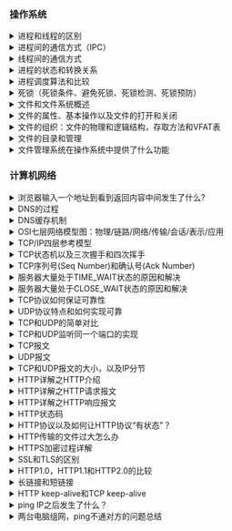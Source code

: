 ### 操作系统

<details>
    <summary>进程和线程的区别</summary>
    <ul>
        <li>进程是资源分配的最小单位，线程是程序执行的最小单位（资源调度的最小单位）</li>
        <li>进程有自己独立的地址空间，每启动一个进程，系统将为其分配地址空间，建立数据表来维护代码段，堆栈段和数据段。
            <ul>
                <li>而线程是共享进程中的数据，使用相同的地址空间，CPU开销小。</li>
            </ul>
        </li>
        <li>线程之间的通信更方便，同一进程下的线程共享全局变量，静态变量等数据，进程之间的通信则需要以通信的方式进行。</li>
        <li>多进程比多线程更健壮，多线程中一个线程死亡意味着进程的死亡。而多进程程序不同进程之间互不影响。</li>
    </ul>
</details>

<details>
    <summary>进程间的通信方式（IPC）</summary>
    <ul>
        <li><strong>管道</strong>：在内核中申请一块固定大小的缓冲区，程序拥有写入和读取的权利。
            <ul>
                <li>匿名管道：用于亲缘关系进程，父子进程。</li>
                <li>有名管道：可用于无亲缘关系的进程间。</li>
            </ul>
        </li>
        <li><strong>信号</strong>：信号是一种比较复杂的通信方式，用于通知接收进程某个事件已经发生。
        </li>
        <li><strong>信号量</strong>：在内核中创建一个信号量集合（本质是个数组），数组的元素（信号量）都是1，使用P操作进行-1，使用V操作+1。
            <ul>
                <li>PV操作用于同一进程实现互斥。</li>
                <li>PV操作用于不同进程实现同步。</li>
            </ul>
        </li>
        <li><strong>消息队列</strong>：在内核中创建一队列，队列中每个元素是一个数据报，不同的进程可以通过句柄去访问这个队列。<br>
            <em><strong>消息队列提供了⼀个从⼀个进程向另外⼀个进程发送⼀块数据的⽅法。</strong></em>
            <ul>
                <li>不足：消息长度有上限</li>
            </ul>
        </li>
        <li><strong>共享内容</strong>：将同一块物理内存一块映射到不同的进程的虚拟地址空间中，实现不同进程间对同一资源的共享。
            <ul>
                <li>共享内存可以说是最有用的进程间通信方式，也是最快的IPC形式。</li>
                <li>不用从用户态到内核态的频繁切换和拷贝数据，直接从内存中读取就可以。</li>
                <li>共享内存是临界资源，所以需要操作时必须要保证原子性。使用信号量或者互斥锁都可以。</li>
                <li>生命周期随内核。</li>
            </ul>
        </li>
        <li><strong>套接字</strong>：套解口也是一种进程间通信机制，与其他通信机制不同的是，它可用于不同及其间的进程通信。主要用于客户端和服务端之间的进程通信。
        </li>
    </ul>
</details>

<details>
    <summary>线程间的通信方式</summary>
    <ol>
        <li><strong>锁机制</strong>：包括互斥锁、条件变量、读写锁
            <ul>
                <li>互斥锁提供了以排他方式防止数据结构被并发修改的方法。</li>
                <li>读写锁允许多个线程同时读共享数据，而对写操作是互斥的。</li>
                <li>条件变量可以以原子的方式阻塞进程，直到某个特定条件为真为止。对条件的测试是在互斥锁的保护下进行的。<em><strong>条件变量始终与互斥锁一起使用。</strong></em></li>
            </ul>
        </li>
        <li><strong>信号量机制(Semaphore)</strong>：包括无名线程信号量和命名线程信号量</li>
        <li><strong>信号机制(Signal)</strong>：类似进程间的信号处理</li>
    </ol>
    <p>线程间的通信目的主要是用于线程同步，所以线程没有像进程通信中的用于数据交换的通信机制。</p>
</details>

<details>
    <summary>进程的状态和转换关系</summary>
    <p><img src="image/image01.jpg" alt=""></p>
    <ol>
        <li>
            <p>就绪——执行：对就绪状态的进程，当进程调度程序按一种选定的策略从中选中一个就绪进程，为之分配了处理机后，该进程便由就绪状态变为执行状态；</p>
        </li>
        <li>
            <p>执行——阻塞：正在执行的进程因发生某等待事件而无法执行，则进程由执行状态变为阻塞状态。如：</p>
            <ul>
                <li>进程提出输入/输出请求而变成等待外部设备传输信息的状态</li>
                <li>进程申请资源（主存空间或外部设备）得不到满足时变成等待资源状态</li>
                <li>进程运行中出现了故障（程序出错或主存储器读写错等）变成等待干预状态等等</li>
            </ul>
        </li>
        <li>
            <p>阻塞——就绪：处于阻塞状态的进程，在其等待的事件已经发生，如：</p>
            <ul>
                <li>输入/输出完成</li>
                <li>资源得到满足或错误处理完毕时</li>
            </ul>
            <p>处于等待状态的进程并不马上转入执行状态，而是先转入就绪状态，然后再由系统进程调度程序在适当的时候将该进程转为执行状态；</p>
        </li>
        <li>
            <p>执行——就绪：正在执行的进程，因时间片用完而被暂停执行，或在采用抢先式优先级调度算法的系统中,当有更高优先级的进程要运行而被迫让出处理机时，该进程便由执行状态转变为就绪状态。</p>
        </li>
    </ol>
</details>

<details>
    <summary>进程调度算法和比较</summary>
    <p><img src="image/image03.png" alt=""></p>
    <ol>
        <li>
            <p><strong>先来先去服务(FCFS)</strong><br>
                先来先去服务调度算法是一种最简单的调度算法，也称为先进先出或严格排队方案。当每个进程就绪后，它加入就绪队列。当前正运行的进程停止执行，选择在就绪队列中存在时间最长的进程运行。该算法既可以用于作业调度，也可以用于进程调度。先来先去服务比较适合于常作业（进程），而不利于段作业（进程）。
            </p>
        </li>
        <li>
            <p><strong>时间片轮转法(RR)</strong><br>
                轮转法是基于适中的抢占策略的，以一个周期性间隔产生时钟中断，当中断发生后，当前正在运行的进程被置于就绪队列中，然后基于先来先去服务策略选择下一个就绪作业的运行。这种技术也称为时间片，因为每个进程再被抢占之前都给定一片时间。
            </p>
            <ul>
                <li>过程：1、排成一个队列。2、每次调度时将CPU分派给队首进程。3、时间片结束时，发生时钟中断。4、暂停当前进程的执行，将其送到就绪队列的末尾，并通过上下文切换执行当前就绪的队首进程。</li>
                <li>说明：1、进程阻塞情况发生时，未用完时间片也要出让CPU。2、能够及时响应，但没有考虑作业长短等问题。3、系统的处理能力和系统的负载状态影响时间片长度。</li>
            </ul>
        </li>
        <li>
            <p><strong>最短进程优先(SJF)</strong><br>
                最短进程优先是一个非抢占策略，他的原则是下一次选择预计处理时间最短的进程，因此短进程将会越过长作业，跳至队列头。该算法即可用于作业调度，也可用于进程调度。但是他对长作业不利，不能保证紧迫性作业（进程）被及时处理，作业的长短只是被估算出来的。
            </p>
        </li>
        <li>
            <p><strong>最短剩余时间优先(SRTF)</strong><br>
                最短剩余时间是针对最短进程优先增加了抢占机制的版本。在这种情况下，进程调度总是选择预期剩余时间最短的进程。当一个进程加入到就绪队列时，他可能比当前运行的进程具有更短的剩余时间，因此只要新进程就绪，调度程序就能可能抢占当前正在运行的进程。像最短进程优先一样，调度程序正在执行选择函数是必须有关于处理时间的估计，并且存在长进程饥饿的危险。
            </p>
        </li>
        <li>
            <p><strong>高优先权优先调度算法HPF和高响应比优先调度算法HRRN</strong><br>
                （1）两种方式：非抢占式优先权算法、抢占式优先权算法（关键点：新作业产生时）<br>
                （2）类型:静态优先权：创建进程时确定，整个运行期间保持不变。动态优先权：创建进程时赋予的优先权可随进程的推进或随其等待时间的增加而改变。<br>
                （3）高响应比优先调度算法HRRN</p>
            <blockquote>
                <p>HRRN为每个作业引入动态优先权，使作业的优先级随着等待时间的增加而以速率a提高：优先权 =（等待时间+要求服务时间)/要求服务时间= 响应时间 / 要求服务时间。<br>
                    什么时候计算各进程的响应比优先权？（作业完成时、新作业产生时（抢占、非抢占）、时间片完成时、进程阻塞时）</p>
            </blockquote>
        </li>
        <li>
            <p><strong>多级反馈队列算法FB</strong></p>
            <ul>
                <li>过程：1、准备调度：先将它放入第一个队列的末尾，按FCFS原则排队等待调度。2、IF时间片内完成，便可准备撤离系统。3、IF时间片内未能完成，调度程序便将该进程转入第二队列的末尾等待再次被调度执行。4、当第一队列中的进程都执行完，系统再按FCFS原则调度第二队列。在第二队列的稍放长些的时间片内仍未完成，再依次将它放入第三队列。5、依次降到第n队列后，在第n队列中便采取按时间片轮转的方式运行。
                </li>
                <li>说明:1、设置多个就绪队列，各队列有不同的优先级,优先级从第一个队列依次降低。2、赋予各队列进程执行时间片大小不同,
                    优先权越高，时间片越短。3、仅当优先权高的队列（如第一队列）空闲时，调度程序才调度第二队列中的进程运行。4、高优先级抢占时，被抢占的进程放回原就绪队列末尾。</li>
            </ul>
        </li>
    </ol>
</details>

<details>
    <summary>死锁（死锁条件、避免死锁、死锁检测、死锁预防）</summary>
    <p><strong>死锁的定义：</strong><br>
        多个进行相互等待对方资源，在得到所有资源继续运行之前，都不会释放自己已有的资源，这样造成了循环等待的现象，称为死锁。</p>
    <p><strong>产生死锁的四大必要条件：</strong></p>
    <ol>
        <li>
            <p>资源互斥/资源不共享<br>
                每个资源要么已经分配给了一个进程，要么是可用的，只有这两种状态，资源不可以被共享使用，所以所谓的互斥是指：资源不共享，如果被使用，只能被一个进程使用。</p>
        </li>
        <li>
            <p>占有和等待/请求并保持<br>
                已经得到资源的进程还能继续请求新的资源，所以个人觉得叫占有并请求也许更好理解。</p>
        </li>
        <li>
            <p>资源不可剥夺<br>
                当一个资源分配给了一个进程后，其它需要该资源的进程不ß能强制性获得该资源，除非该资源的当前占有者显示地释放该资源。</p>
        </li>
        <li>
            <p>环路等待<br>
                死锁发生时，系统中一定有由两个或两个以上的进程组成的一条环路，环路上的每个进程都在等待下一个进程所占有的资源。</p>
        </li>
    </ol>
    <p><strong>防止死锁的方法：</strong></p>
    <ol>
        <li>
            <p>破坏互斥条件</p>
            <ul>
                <li>方法：如果允许系统资源都能共享使用，则系统不会进入死锁状态。</li>
                <li>缺点：有些资源根本不能同时访问，如打印机等临界资源只能互斥使用。所以，破坏互斥条件而预防死锁的方法不太可行，而且在有的场合应该保护这种互斥性。</li>
            </ul>
        </li>
        <li>
            <p>破坏请求并保持条件</p>
            <ul>
                <li>方法：釆用预先静态分配方法，即进程在运行前一次申请完它所需要的全部资源，在它的资源未满足前，不把它投入运行。一旦投入运行后，这些资源就一直归它所有，也不再提出其他资源请求，这样就可以保证系统不会发生死锁。
                </li>
                <li>缺点：系统资源被严重浪费，其中有些资源可能仅在运行初期或运行快结束时才使用，甚至根本不使用。而且还会导致“饥饿”现象，当由于个别资源长期被其他进程占用时，将致使等待该资源的进程迟迟不能开始运行。
                </li>
            </ul>
        </li>
        <li>
            <p>破坏不可剥夺条件</p>
            <ul>
                <li>方法：当一个已保持了某些不可剥夺资源的进程，请求新的资源而得不到满足时，它必须释放已经保持的所有资源，待以后需要时再重新申请。这意味着，一个进程已占有的资源会被暂时释放，或者说是被剥夺了，或从而破坏了不可剥夺条件。
                </li>
                <li>缺点：该策略实现起来比较复杂，释放已获得的资源可能造成前一阶段工作的失效，反复地申请和释放资源会增加系统开销，降低系统吞吐量。这种方法常用于状态易于保存和恢复的资源，如CPU的寄存器及内存资源，一般不能用于打印机之类的资源。
                </li>
            </ul>
        </li>
        <li>
            <p>破坏循环等待条件</p>
            <ul>
                <li>方法：为了破坏循环等待条件，可釆用顺序资源分配法。首先给系统中的资源编号，规定每个进程，必须按编号递增的顺序请求资源，同类资源一次申请完。也就是说，只要进程提出申请分配资源Ri，则该进程在以后的资源申请中，只能申请编号大于Ri的资源。
                </li>
                <li>缺点：这种方法存在的问题是，编号必须相对稳定，这就限制了新类型设备的增加；尽管在为资源编号时已考虑到大多数作业实际使用这些资源的顺序，但也经常会发生作业使用资源的顺序与系统规定顺序不同的情况，造成资源的浪费；此外，这种按规定次序申请资源的方法，也必然会给用户的编程带来麻烦。
                </li>
            </ul>
        </li>
    </ol>
    <p><strong>死锁的检测方式</strong><br>
        绘制资源分配图，进行简化。</p>
    <blockquote>
        <p>死锁定理：</p>
        <ol>
            <li>如果资源分配图中没有环路，则系统没有死锁。</li>
            <li>如果资源分配图中出现了环路，则系统可能有死锁。</li>
            <li>如果资源分配图不可完全简化，则系统死锁。</li>
        </ol>
    </blockquote>
    <p><strong>死锁的解除</strong></p>
    <ol>
        <li>资源剥夺法<br>挂起某些死锁进程，并抢占它的资源，将这些资源分配给其他的死锁进程。但应防止被挂起的进程长时间得不到资源，而处于资源匮乏的状态。</li>
        <li>撤销进程法<br>强制撤销部分、甚至全部死锁进程并剥夺这些进程的资源。撤销的原则可以按进程优先级和撤销进程代价的高低进行。</li>
        <li>进程回退法<br>让一（多）个进程回退到足以回避死锁的地步，进程回退时自愿释放资源而不是被剥夺。要求系统保持进程的历史信息，设置还原点。</li>
    </ol>
</details>

<details>
    <summary>文件和文件系统概述</summary>
    <div>
        <p><strong>文件管理</strong><br>
            文件管理，由于系统的内存有限并且不能长期保存，故平时总是把它们以文件的形式存放在外存中，需要时再将它们调入内存。如何高效的对文件进行管理是操作系统实现的目标。</p>
        <blockquote>
            <p><em>文件</em> 是进程创建的信息逻辑单元</p>
        </blockquote>
        <p><strong>文件和文件系统</strong><br>
            现代OS几乎都是通过文件系统来组织和管理在计算机中所存储的大量程序和数据的。<strong>文件系统</strong>的管理功能是通过把它所管理的程序和数据组织成一系列文件的方法来实现的。而<strong>文件</strong>则是指具有文件名的若干相关元素的集合。元素通常是记录，而记录是一组有意义的数据项的集合。可以把数据组成分为数据项、记录、文件。
        </p>
        <ol>
            <li>
                <p><strong>数据项</strong>，数据项是最低级数据组织形式。分为基本数据项（用于描述一个对象某种属性的字符集，是数据组织中可以明明的最小逻辑数据单位，即原子数据，又称为数据元素或字段）和组合数据项（由若干个基本数据项组成）
                </p>
            </li>
            <li>
                <p><strong>记录</strong>，是一组相关数据项的集合，用于描述一个对象在某方面的属性，为了能够唯一标识一个记录，需要在一个记录的各个数据项中确定一个或几个数据项，把他们的集合称为关键字，关键字是能够唯一标识一个记录的数据项。
                </p>
            </li>
            <li>
                <p><strong>文件</strong>，文件是具有文件名的一组相关元素的集合，分为有结构文件（又称记录式文件：文件由一组相似记录组成
                    。如报考某学校的所有考生的报考信息记录）和无结构文件（又称流式文件：被看成是一个字符流。比如一个二进制文件或字符文件）。有结构文件由若干个相关记录组成，无结构文件则被看成一个字符流。文件是文件系统的最大数据单位。文件应该具有自己的属性，包括文件类型（如源文件、目标文件、可执行文件等），文件长度（文件的当前长度，也可能是最大允许长度），文件的物理位置（指示文件在哪一个设备上及在该设备的哪个位置的指针），文件的建立时间（文件最后一次修改时间）。
                </p>
            </li>
        </ol>
        <blockquote>
            <p>一个文件可对应若干个记录，一个记录可对应若干个数据项。</p>
        </blockquote>
        <p><strong>文件系统管理的对象有：</strong></p>
        <ul>
            <li><strong>文件</strong> - 作为文件管理的直接对象</li>
            <li><strong>目录</strong> - 为了方便用户对文件的存取和检索，在文件系统中配置目录，每个目录项中，必须含有文件名及该文件所在的物理地址，对目录的组织和管理是方便和提高对文件存取速度的关键
            </li>
            <li><strong>磁盘</strong> - 文件和目录必定占用存储空间，对这部分空间的有效管理，不仅能提高外存的利用率，而且能提高对文件的存取速度</li>
        </ul>
    </div>
</details>

<details>
    <summary>文件的属性、基本操作以及文件的打开和关闭</summary>
    <div>
        <p><strong>文件的属性</strong></p>
        <ol>
            <li>名称：文件名称唯一，以容易读取的形式保存。</li>
            <li>标识符：标识文件系统内文件的唯一标签,通常为数字，它是对人不可读的一种内部名称。</li>
            <li>类型：被支持不同类型的文件系统所使用。</li>
            <li>位置：指向设备和设备上文件的指针。</li>
            <li>大小：文件当前大小（用字节、字或块表示），也可包含文件允许的最大值。</li>
            <li>保护：对文件进行保护的访问控制信息。</li>
            <li>时间、日期和用户标识：文件创建、上次修改和上次访问的相关信息，用于保护、 安全和跟踪文件的使用。</li>
        </ol>
        <p><strong>文件的基本橾作</strong></p>
        <ol>
            <li><strong>创建文件</strong>，在创建一个新文件时，系统首先要为新文件分配必要的外存空间，并在文件系统的目录中，为之建立一个目录项，目录项中应该记录新文件的文件名及其在外存的地址等属性。</li>
            <li><strong>删除文件</strong>，当已不再需要某文件时，可将其从文件系统中删除，在删除时，系统应先从目录中找到要删除文件的目录项，使之成为空项，然后回收该文件所占用的存储空间。</li>
            <li><strong>读文件</strong>，读文件时，须在相应系统调用中给出文件名和应读入的内存目标地址。此时，系统要查找目录，找到指定目录项，从中得到被读文件在外存中的位置。在目录项中，还有一个指针用于对文件进行读/写。
            </li>
            <li><strong>写文件</strong>，写文件时，须在相应系统调用中给出文件名和其在内存源地址。此时，系统要查找目录，找到指定目录项，从再利用目录中的写指针进行写操作。</li>
            <li><strong>截断文件</strong>，如果一个文件的内容已经陈旧而需要全部更新时，一种方法是将此文件删除，再重新创建一个新文件，但如果文件名和属性均无改变，则可采取截断文件的方法，其将原有的文件长度设置为0，放弃原有文件的内容。
            </li>
            <li><strong>设置文件的读/写位置</strong>，用于设置文件读/写指针的位置，以便每次读/写文件时，不需要从始端开始而是从所设置的位置开始操作。可以改顺序存取为随机存取。</li>
        </ol>
        <p><strong>文件的打开和关闭</strong><br>
            来源：当前OS所提供的大多数对文件的操作，其过程大致都是这样两步：首先，检索文件目录来找到指定文件的属性及其在外存上的位置；然后，对文件实施相应的操作，如读/写文件等，当用户要求对一个文件实施多次读/写或其他操作时，每次都要从检索目录开始，为了避免多次重复地检索目录，在大多数OS中都引入了打开这一文件系统调用，当用户第一次请求对某文件系统进行操作时，先利用open系统调用将该文件打开。
        </p>
        <p><strong>打开</strong>是指系统将指名文件的属性（包括该文件在外存上的物理位置）从外存拷贝到内存打开文件表的一个表目中，并将该表目的编号（索引号）返回给用户，以后，当用户再要求对该文件进行操作时，便可利用系统所返回的索引号向系统提出操作请求，系统便可直接利用该索引号到打开文件表中去查找，从而避免了对该文件的再次检索，如果用户不再需要对该文件实施操作，可利用<strong>关闭</strong>系统调用来关闭此文件，OS将会把该文件从打开文件表中的表目上删除掉。
        </p>
    </div>
</details>

<details>
    <summary>文件的组织：文件的物理和逻辑结构，存取方法和VFAT表</summary>
    <div>
        <p><strong>文件的组织</strong>是指文件的构造方式，从用户观点出发观察到的文件组织结构称为文件的逻辑结构；而文件在外存上的存储组织形式称为文件的物理结构，又称文件的存储结构。</p>
        <ol>
            <li><strong>文件的逻辑结构和存取方法</strong><br>
                从用户观点出发观察到的文件组织结构称为文件的逻辑结构，逻辑结构的文件称逻辑文件。逻辑文件从结构上分成二种形式，一种是无结构的流式文件，另一种是有结构的记录式文件。<br>
                <strong>流式文件</strong>是指对文件内信息不再划分单位，它是依次的一串字符流构成的文件。记录式文件是用户把文件内的信息按逻辑上独立的含义划分信息单位，每个单位称为一个逻辑记录（简称记录）。所有记录通常都是描述一个实体集的，有着相同或不同数目的数据项，记录的长度可分为定长和不定长记录两类。<br>
                <strong>记录文件</strong>有顺序、索引、索引顺序、直接、分区和堆文件几种。
                <ul>
                    <li><strong>堆(The Pile)文件(累积文件)</strong><br>
                        堆文件是最简单的记录文件，它是串结构的顺序文件。数据按先来后到的次序组织，每个记录所包含的数据项是自我标识的，数据项的长度可以明确指定或使用界定符区分。在堆文件中访问所需要的记录需穷尽搜索，这种文件组织不适合大多数应用。
                    </li>
                    <li><strong>顺序文件(Sequential File)</strong><br>
                        顺序文件的记录定长，记录中的数据项的类型长度与次序固定，一般还有一个可以唯一标识记录的数据项，称为键（key），记录按键值的约定次序组织。顺序文件常用于批处理应用，对于查询或更新某个记录的请求的处理性能不佳。
                    </li>
                    <li><strong>索引文件(Indexed File)</strong><br>
                        索引文件对主文件中的记录按需要的数据项（一个或几个）建索引表。这时记录可为不定长的，它为每个记录设置一个表项。索引文件本身是顺序文件组织。</li>
                    <li><strong>索引顺序文件(Indexed Sequential File)</strong><br>
                        索引顺序文件是基于键的约定次序组织的，为之建立一张索引表，为每个不同键值的记录组的第一个记录设置一个表项，为该组的其它记录设置了溢出区域，在溢出区域内记录按顺序文件方式组织。它是顺序文件和索引文件的结合。索引顺序文件既适用于交互方式应用，也适用于批处理方式应用。
                    </li>
                    <li><strong>直接文件/哈希文件(The Direct/Hashed File)</strong><br>
                        检索时给出记录编号，通过哈希函数计算出该记录在文件中的相对位置。它可以对记录在直接访问存储设备上的物理地址直接（随机）访问。直接文件常用于需要高速访问文件而且每次访问一条记录的应用中。
                    </li>
                </ul>
            </li>
        </ol>
        <p>用户通过对文件的存取来完成对文件的修改、追加和搜索等操作。常用的存取方法有顺序存取法、随机存取法（直接存取法）和按键存取法三种。</p>
        <ul>
            <li><strong>顺序存取法</strong>是按照文件的逻辑地址顺序存取，在记录式文件中，这反映为按记录的排列顺序来存取，在无结构的字符流文件中，顺序存取反映当前读写指针的变化。</li>
            <li><strong>随机存取法</strong>允许用户根据记录的编号来存取文件的任一记录，或者是根据存取命令把读写指针移到欲读写处来读写。</li>
            <li><strong>按键存取法</strong>是一种用在复杂文件系统，特别是数据库管理系统中的存取方法，文件的存取是根据给定的键或记录名进行的。</li>
        </ul>
        <p>UNIX、Linux和Windows等操作系统都采用<strong>顺序存取</strong>和<strong>随机存取</strong>两种方法。</p>
        <ol start="2">
            <li>
                <p><strong>文件的物理结构</strong><br>
                    文件在存储介质上的组织方式称为文件的存储结构或称文件的物理结构、物理文件。<br>
                    外存分配方法有连续分配、链接分配、索引分配，相应物理文件有：顺序文件、链接文件、索引文件。</p>
                <ul>
                    <li>
                        <p><strong>连续分配—顺序文件</strong><br>
                            把逻辑文件中连续的信息存储到磁盘连续的物理盘块中所形成的文件称为顺序文件。这种文件保证了逻辑文件中逻辑记录（流式文件为逻辑块、页）顺序和存储器中文件占用盘块顺序的一致性。为使系统能查找文件中任一记录，在文件控制块FCB（或在目录）中存放文件第一个记录所存放的盘块号ADRR和文件总的盘块数N。<br>
                            <em><strong>顺序文件只适用于长度不变的只读文件。</strong></em><br>
                            <strong>优点</strong>是管理简单，顺序存取速度快。<br>
                            <strong>缺点</strong>是增删记录相当困难，磁盘存储空间的利用率不高，有外零头。</p>
                    </li>
                    <li>
                        <p><strong>链接分配-链接文件</strong><br>
                            在将逻辑文件存储到外存上时，不要求为整个文件分配连续的空间,而是可以装入到离散的多个盘块中，只在每个盘块最后一个单元设置链接指针(这称为隐式链接)
                            ，然后用链接指针将这些离散的盘块链接成一个队列，这样形成的物理文件称为链接文件。管理链接文件只需在文件控制块FCB中设二项，一是存储文件头块信息的盘块号，另一是存储文件尾块信息的盘块号。<br>
                            <em><strong>链接文件只适用于顺序存取文件</strong></em><br>
                            <strong>优点</strong>是盘存储空间利用率高，文件增删改记录方便。<br>
                            <strong>缺点</strong>是在随机存取某一个记录前需要化多次盘Ｉ/Ｏ操作读该记录前的文件信息以取得该记录的盘块号，才能存取该记录。如要读取逻辑块号第3块的信息，就要先进行3次盘I/O操作以读取存放第3块逻辑块信息的盘块号.
                        </p>
                    </li>
                    <li>
                        <p><strong>索引分配-索引文件</strong><br>
                            索引文件是实现非连续存储的另一种方法，系统为加快记录的检索过程，为每个文件建立了一张索引表，每个逻辑块在索引表中占有一个表项，登记存放该逻辑块的盘块号。在FCB中放置了索引表指针，它指向索引表始址，索引表存放在盘块中。<br>
                            当索引表很大时，需要用多个盘块。管理有多个盘块的索引表有二种方法：</p>
                        <ul>
                            <li>一种方法是将存放索引表的盘块用链接指针链接起来称为链接索引。链接索引可以顺序地读取索引表各索引表项，但读取后面的索引表项类同链接文件需要化费多次盘I/O操作。</li>
                            <li>另一种方法是采用多级索引，即为索引表本身建立索引表，从而形成了两级索引，如所形成的两级索引表还不能存放在一个盘块中，则需要为二级索引表建索引表，而形成三级索引。</li>
                        </ul>
                    </li>
                </ul>
                <p>索引文件由于它既适合顺序存取记录又适合按任意次序随意存取记录，也便于增删文件的记录，所以索引结构文件应用范围较广。索引文件的缺点是当文件很大时索引表很庞大，占用了许多盘空间，而在文件很小时，多级索引级别又不变，带来索引块的另头和存取速度减慢。
                </p>
                <ul>
                    <li><strong>UNIX/Linux直接间接混合寻址方式</strong><br>
                        由于80％以上文件是小文件，为了解决能高速存取小文件和管理大文件的矛盾，UNIX将直接寻址、一级索引、二级索引和三级索引结合起来，形成了混合寻址方式。</li>
                </ul>
            </li>
            <li>
                <p>VFAT表结构<br>
                    MS-DOS文件系统的文件物理结构采用FAT表结构。该结构为了克服链接文件随机读取任一逻辑块需要化费多次盘I/O操作的不足，将各盘块中的链接指针集中存放在盘的开始部分，构成一张表，称为FAT表。(这称为显式链接)FAT表每一项存放链接指针（下一个簇号），每个FAT表项占12位或16位，称为FAT12或FAT16。对于软盘因为容量小，簇数也少，采用12位FAT表，对于硬盘则采用16位FAT表。<br>
                    FAT表文件系统原为小硬盘的目录结构而设计，由于簇的数目最多只能用16位表示，即最多只能有64K个簇，要用FAT表管理大的磁盘分区，只能采取增大每簇所包含的扇区数，一般根据磁盘的类型和容量大小来决定簇的大小。
                </p>
            </li>
        </ol>
    </div>
</details>

<details>
    <summary>文件的目录和管理</summary>
    <div>
        <ol>
            <li><strong>文件控制块FCB</strong></li>
        </ol>
        <p>为了实现“按名存取”，系统必须为每个文件设置用于描述和控制文件的数据结构，它至少要包括文件名和存放文件的盘物理地址，这个数据结构称为文件控制块FCB，文件控制块的有序集合称为文件目录，即一个文件控制块FCB就是一个文件目录项。文件控制块FCB中包含的信息有以下三类：
        </p>
        <ul>
            <li><strong>基本信息类</strong><br>
                文件名：标识一个文件的符号名，在每个系统中文件必须具有唯一的名字。<br>
                文件的物理地址：这由于文件的物理结构不同而不同。对于连续文件就是文件的起始块号和文件总块数；对于MS－DOS是文件的起始簇号和文件总字节数；对于UNIX S
                V是文件所在设备的设备号、13个地址项、文件长度和文件块数等。</li>
            <li><strong>存取控制信息类</strong><br>
                文件的存取权限，象UNIX用户分成文件主、同组用户和一般用户三类，这三类用户的读写执行（RWX）的权限。</li>
            <li><strong>使用信息类</strong><br>
                文件建立日期、最后一次修改日期、最后一次访问的日期；当前使用的信息：打开文件的进程数，在文件上的等待队列等。文件控制块的信息因OS而不同。</li>
        </ul>
        <ol start="2">
            <li><strong>多级目录</strong></li>
        </ol>
        <p>目录结构的组织关系到文件系统的存取速度，关系到文件共享性和安全性，因此组织好文件的目录是设计文件系统的重要环节。</p>
        <ul>
            <li>单级目录结构<br>
                最简单的目录结构是在整个文件系统中只建立一张目录表，每个文件占一个表目，这称为单级目录。单级目录结构简单，能实现目录管理的基本功能–按名存取，但存在查找速度慢，不允许重名和不便于实现文件共享等缺点，因此它只适用于单用户环境。
            </li>
            <li>多级目录结构<br>
                为了解决以上问题，在多道程序设计系统中常采用多级目录结构，MS－DOS和UNIX等操作系统都采用多级目录结构。这种目录结构象一棵倒置的有根树，该树根向下，每一个节点是一个目录，最末一个结点是文件，下图为UNIX树形多级目录结构。在多级目录中要访问一个文件时，必须指出文件所在的路径名，路径名从根目录开始到该文件的通路上所有各级目录名拼起来得到，各目录名之间与文件名之间可用分隔符隔开。在MS-DOS中分隔符为“\”，在UNIX中分隔符为“/”。例如下图中访问命令文件man的路径名为/usr/lib/man，这也称为文件全名。
            </li>
        </ul>
        <p>在多级目录中存取一个文件需要用<strong>文件全名</strong>，这就允许用户在自己的目录中使用与其它用户文件相同的文件名，由于各用户使用不同的目录，虽二者使用了相同的文件名，但它们的文件全名仍不相同，这就解决了重名问题。
        </p>
        <p>采用多级目录结构也提高了检索目录的速度：如采用单级目录则查找一个文件最多需查遍系统所有文件名，平均也要查一半文件名。而多级目录查找一个文件最多只要查遍文件路径上各目录的子目录和文件，例如上图中要查找文件man，只要查遍root目录、usr目录和lib目录所在子目录和文件就可以。
        </p>
        <p>每访问一个文件都要使用从根目录开始搜索直到树叶的数据文件为止，包含各中间子目录的全路径名是相当麻烦的，同时由于一个进程运行时访问的文件大多局限在某个范围，基于这一点，可为每个用户（或每个进程）设置一个“当前目录”，又称“工作目录”。进程对各文件的访问都相对于“工作目录”而设置路径，这称为相对路径名。相应地，从根目录开始的路径名称为绝对路径名(absolute
            path name)。用相对路径可缩短搜索路径，提高搜索速度。例：文件mbox的绝对路径名为/usr/ast/mbox，如设置一个“当前目录”为/usr，则文件mbox的相对路径名为ast/mbox。</p>
        <ol start="3">
            <li><strong>UNIX/Linux树型目录结构</strong></li>
        </ol>
        <p>UNIX为了加快目录的寻找速度，UNIX将文件控制块FCB中文件名和文件说明分开。文件说明为索引节点，各文件索引节点集中存放在索引节点区，索引节点按索引节点号排序。而文件名与索引节点号构成目录项，UNIX操作系统的文件名14个字节，索引节点2个字节，共16个字节构成目录项。同一级目录项构成目录文件，在文件区存放。<br>
            Linux目录文件中的目录项会变长，以保证系统支持文件名长度可变，最长达255个字符。目录项的前三项是定长的，包含以下信息：(1)索引节点号(4B)；(2)目录项长度(2B)；(3)文件名长度(2B)。目录项最后是文件名，目录项不能跨越二个块
            。<br>
            每个文件有一个存放在磁盘索引节点区的索引节点，称为磁盘索引节点,它包括以下内容：(1)文件主标识符和同组用户标识符；(2)文件类型:是普通文件、目录文件、符号连接文件或特别文件（又分块设备文件或字符设备文件）；(3)文件主，同组用户和其它人对文件存取权限（读R、写W、执行X）；(4)文件的物理地址；（5）文件长度（字节数）；（6）文件链接数；（7）文件最近存取和修改时间等。
        </p>
        <ol start="4">
            <li><strong>文件别名（文件共享）</strong><br>
                文件共享是指不同的用户使用不同的文件名来使用同一文件。在用一般共享目录结构时，一用户增加文件的内容，只改变自己的文件目录，其它用户不知改变。</li>
        </ol>
        <ul>
            <li>基于索引节点(index node)的共享方式<br>
                实现文件共享的一种有效方法是基本文件目录法。该方法把所有目录的内容分为文件名和文件说明两部分。一部分称为符号文件目录（SDF），它包含文件符号名和由系统赋予唯一的内部标识符ID组成。另一部分称为基本文件目录（BDF），它包含目录项中除文件符号名外的所有其它信息，并加上与符号目录相一致的内部标识符ID。标识符ID是各文件在基本文件目录中表目的排序号。UNIX/Linux采用了基本文件目录法目录结构。<br>
                采用文件名和文件说明分离的目录结构有利于实现文件共享，这里的文件共享是指不同的用户对同一文件可取不同的文件名，即给文件取别名。文件共享是通过在二个不同子目录下取了不同的文件名，但它们具有相同的索引节点号的方法来实现，UNIX/Linux这种目录结构称为树形带勾连的目录结构。
            </li>
            <li>利用符号连接(symbolic link, shortcut)<br>
                文件硬连接不利于文件主删除它拥有的文件，因为文件主要删除它拥有的共享文件，必须首先删除（关闭）所有的硬连接，否则就会造成共享该文件的用户的目录表目指针悬空。为此又提出另一种连接方法：符号连接。系统为共享的用户创建一个link类型的新文件，将这新文件登录在该用户共享目录项中，这个link型文件包含连接文件的路径名。该类文件在用ls命令长列表显示时，文件类型为l。当用户要访问共享文件且正要读link型新文件时，操作系统根据link文件类型性质将文件读出的内容作为路径名去访问真正的共享文件。在UNIX中也是使用ln来建立符号连接的共享文件。<br>
                采用符号连接可以跨越文件系统，甚至可以通过计算机网络连接到世界上任何地方的机器中的文件，此时只需提供该文件所在的地址，以及在该机器中的文件路径。<br>
                符号连接的缺点：其它用户读取符号连接的共享文件比读取硬连接的共享文件需要增多读盘操作。因为其它用户去读符号连接的共享文件时，系统中根据给定的文件路径名，逐个分量地去查找目录，通过多次读盘操作才能找到该文件的索引节点，而用硬连接的共享文件的目录文件表目中已包括了共享文件的索引节点号。<br>
                Windows 2000的NTFS，支持文件别名的符号链接方式。</li>
        </ul>
        <ol start="5">
            <li><strong>内存目录管理</strong></li>
        </ol>
        <ul>
            <li>目录查询技术<br>
                为了实现用户对文件的按名存取，系统必须首先利用用户提供的文件名，对文件目录进行查询，找出该文件的文件控制块FCB，对UNIX系统即要找出该文件的索引节点。然后根据找到的FCB中所记录的文件物理地址，并根据文件物理组织方式找出文件的盘块号，进而换算出文件在磁盘上的物理位置（柱面号、磁头号、扇区号），最后启动磁盘驱动程序，将所需文件读入内存。对目录查询的技术有两种：线性检索法和Hash法。
            </li>
            <li>内存的目录管理表<br>
                目录查询必须通过在磁盘上反复搜索来完成，这要化费不少次的盘块I/O，这样大大浪费了CPU处理时间，降低了处理速度。为了减轻盘I/O负担，采用把当前使用的文件目录表目复制到内存，建立内存的目录管理表。这样只要第一次使用某个目录表目时需要盘I/O来完成读入内存，以后使用该目录表目只要在内存目录管理表中进行，不需再进行盘块I/O，提高了处理速度，由于只把正在使用的目录复制到内存而不是全部目录读入内存，所以内存目录所占容量也不大。
            </li>
            <li>文件操作与目录管理关系<br>
                为了让用户灵活方便和有效地使用文件，文件系统提供许多有关文件的系统调用，即文件操作供用户使用。文件系统提供的常用系统调用有“建立”（create）文件、“打开”（open）文件、“写”（write）文件、“读”（read）文件、“关闭”（close）文件、“删除”（delete）文件等。这些操作与目录管理的数据结构关系密切，下面以UNIX为例说明。
                <ul>
                    <li>建立文件<br>
                        当用户提出在某个路径或目录下建立文件时，系统首先检查在该目录下有否相同名的文件，如没有的话则在磁盘目录中登记此文件，对UNIX系统则需给它分配索引节点，以保存文件存放的盘块号，同时在该目录文件中增加一个表目，记录文件名和相应的索引节点号。
                    </li>
                    <li>打开文件<br>
                        用户使用文件前必须使用“打开”命令打开文件，“打开”命令的任务是磁盘目录中找到该文件的FCB，拷贝到内存，建立内存的目录管理表。对UNIX系统是找到此文件所在的目录文件的表目和磁盘索引节点，然后将它们拷贝到内存，建立系统打开文件表和活动索引节点表有关表目，同时在PCB的用户打开文件表中增加表目，并建立如前图一样的三个表间的联系。
                    </li>
                    <li>读／写文件<br>
                        用户（或进程）要读写文件时，利用PCB中用户打开文件表的fP指针可以从三表关系中找到所需读／写的文件所的盘块，在系统打开文件表的表目中设置读写指针f_offset[2]分别记录了进程读／写文件的位置。如在写文件时增加或减少文件所用的磁盘块数，则要修改活动索引节点表的表目中的13个地址项i_addr[13].
                    </li>
                    <li>关闭文件<br>
                        当对文件操作完成后，或暂时不用，均需及时使用“关闭”命令关闭文件，将已修改的内存文件目录信息及时写回到磁盘目录中，并释放文件的内存目录表目空间供其它进程使用。对UNIX子系统，关闭文件，将文件在系统打开文件表和活动索引表的表目内容分别写回到磁盘的相应目录文件和索引节点表区，并删除相应表目供它用，同时进程打开文件表中相应表目也删除，以免进程打开文件数超过定值。如用户打开文件并进行读写后未关闭文件就退出，或者发生断电情况，这样都可能会造成这次读写修改信息的丢失。
                    </li>
                    <li>删除文件<br>
                        如文件不需要则要用“删除”命令删除文件，根据用户提出的在某目录下的文件名，命令将该文件在目录文件中的表项和相应的索引节点内容删除，释放供它用。</li>
                </ul>
            </li>
        </ul>
    </div>
</details>

<details>
    <summary>文件管理系统在操作系统中提供了什么功能</summary>
</details>

### 计算机网络
<details>
    <summary>浏览器输入一个地址到看到返回内容中间发生了什么?</summary>
    <ol>
        <li>查询DNS，获取域名对应的IP。<br>
            <strong>DNS解析机制：</strong>
            <ol>
                <li>检查本地hosts文件是否有这个网址的映射，如果有，就调用这个IP地址映射，解析完成。</li>
                <li>如果没有，则查找本地DNS解析器缓存是否有这个网址的映射，如果有，返回映射，解析完成。</li>
                <li>如果没有，则查找填写或分配的首选DNS服务器，称为本地DNS服务器。服务器接收到查询时：【如果要查询的域名包含在本地配置区域资源中，返回解析结果，查询结束，此解析具有权威性。】【如果要查询的域名不由本地DNS服务器区域解析，但服务器缓存了此网址的映射关系，返回解析结果，查询结束，此解析不具有权威性。】
                </li>
                <li>如果本地DNS服务器也失效：通过迭代的方式一层层向上级DNS服务器请求，在顶级DNS解析服务器后则通过迭代的方式来查找。</li>
            </ol>
        </li>
        <li>客户机发送HTTP请求报文：
            <ol>
                <li>应用层：客户端发送HTTP请求报文</li>
                <li>传输层：切分长数据，并确保可靠性。</li>
                <li>网络层：进行路由</li>
                <li>数据链路层：传输数据</li>
                <li>物理层：物理传输bit</li>
            </ol>
        </li>
        <li>服务器端经过物理层→数据链路层→网络层→传输层→应用层，解析请求报文，发送HTTP响应报文。</li>
        <li>客户端解析HTTP响应报文</li>
        <li>浏览器开始显示HTML</li>
        <li>浏览器重新发送请求获取图片、CSS、JS的数据。</li>
        <li>浏览器渲染页面<br>
            <strong>渲染机制：</strong><br>
            构建DOM树 -&gt; CSS解析 -&gt; 构建渲染树 -&gt; 渲染树布局 -&gt; 渲染树绘制
            <ul>
                <li>构建DOM树<br>
                    当浏览器客户端从服务器那接受到HTML文档后，就会遍历文档节点然后生成DOM树，DOM树结构和HTML标签一一对应。需要注意记下几点：
                    <ul>
                        <li>DOM树在构建的过程中可能会被CSS和JS的加载而执行阻塞。（这在后面会详细介绍。）</li>
                        <li>display:none 的元素也会在DOM树中。</li>
                        <li>注释也会在DOM树中</li>
                        <li>Script标签会在DOM树中</li>
                    </ul>
                </li>
                <li>CSS解析<br>
                    浏览器会解析CSS文件并生成CSS规则树，在过程中，每个CSS文件都会被分析成StyleSheet对象，每个对象都包括CSS规则，CSS规则对象包括对应的选择器和声明对象以及其他对象。在这个过程需要注意的是：
                    <ul>
                        <li>CSS解析可以与DOM解析同进行。</li>
                        <li>CSS解析与script的执行互斥。</li>
                        <li>在Webkit内核中进行了script执行优化，只有在JS访问CSS时才会发生互斥。</li>
                    </ul>
                </li>
                <li>构建渲染树<br>
                    通过DOM树和CSS规则树，浏览器就可以通过它两构建渲染树了。浏览器会先从DOM树的根节点开始遍历每个可见节点，让后对每个可见节点找到适配的CSS样式规则并应用。具体的规则有以下几点需要注意：
                    <ul>
                        <li>Render Tree和DOM Tree不完全对应。</li>
                        <li>display: none的元素不在Render Tree中</li>
                        <li>visibility: hidden的元素在Render Tree中</li>
                    </ul>
                </li>
                <li>渲染树布局<br>
                    布局阶段会从渲染树的更节点开始遍历，由于渲染树的每个节点都是一个Render
                    Object对象，包含宽高，位置，背景色等样式信息。所以浏览器就可以通过这些样式信息来确定每个节点对象在页面上的确切大小和位置，布局阶段的输出就是我们常说的盒子模型，它会精确地捕获每个元素在屏幕内的确切位置与大小。需要注意的是：
                    <ul>
                        <li>float元素，absoulte元素，fixed元素会发生位置偏移。</li>
                        <li>我们常说的脱离文档流，其实就是脱离Render Tree。</li>
                    </ul>
                </li>
                <li>渲染树绘制<br>
                    在绘制阶段，浏览器会遍历渲染树，调用渲染器的paint()方法在屏幕上显示其内容。渲染树的绘制工作是由浏览器的UI后端组件完成的。</li>
            </ul>
        </li>
    </ol>
</details>

<details>
    <summary>DNS的过程</summary>
    <div>
        <p>域名并敲回车时，浏览器需要将其解析为IP地址才能真正通信。小明的电脑通常会配置一个本地域名服务器，其实这个本地域名服务器，只是用于加速域名解析而存在的。为了让读者更清晰地知道域名解析到底是如何工作的，现在假设小明配置的域名（DNS）服务器不是本地服务器，而是13个根域名服务器的任意一个，比如<strong>198.41.0.4</strong>
        </p>
        <p><strong>第一次查询（根级域名）</strong></p>
        <p>小明会给根域名服务器198.41.0.4发送一个DNS查询请求（请解析www.goole.com的IP地址），由于该<strong>根服务器（老爷爷）</strong>
            并没有该记录，但是他却知道自己的一个孩子可能会知道，这个孩子的名字叫<strong>com服务器（爸爸）</strong>。于是这个根服务器（老爷爷）将皮球踢了回来，告诉小明，他孩子（爸爸）的IP地址，让小明直接联系爸爸。
        </p>
        <p><strong>第二次查询（一级域名）</strong></p>
        <p>小明的电脑又一次联系com服务器（爸爸），请求解析www.google.com的IP地址。爸爸在自己<strong>亲自管理的权威数据库</strong>，只查询到google.com对应的IP地址，但没有www.google.com的IP地址。但爸爸觉得<strong>儿子（<a
                    href="http://google.com">google.com</a>）</strong> 可能知道，将儿子的IP地址返回给小明。</p>
        <p><strong>第三次查询（二级域名）</strong></p>
        <p>小明的电脑锲而不舍，继续向儿子所在的IP查询。儿子看到域名笑了这不正是自己孩子 <a
                href="http://www.google.com">www.google.com</a>（孙子）的域名吗？于是返回对应的IP给小明。</p>
        <p>意味着小明的电脑光解析域名这一项工作，就跑了三个来回（Round Trip），需要3次RTT时间的延迟。<br>
            还需要1.5 次RTT时间延迟建立TCP连接，然后还需要至少2次RTT建立TLS安全连接。还需要至少1次HTTP业务交易RTT时间延迟。<br>
            至少需要7.5次RTT时间，平均一次RTT= 200ms, 那么意味着小明最快需要1.5秒的时间可以看到http页面。</p>
        <p><strong>本地DNS服务器</strong></p>
        <p>小明的电脑配置的DNS服务器是本地服务器，假设为114.114.114.114。小明直接联系该服务器做查询服务，该服务器查询自己的高速缓存，发现小丽刚刚查询过www.google.com的IP地址，在缓存中，于是直接返回。剩下的工作与之前相同。整个通信过程花费1
            + 1.5 + 2 +1 = 5.5 RTT 时间延迟。</p>
        <p>注意：本地DNS服务器缓存的IP是非权威性的。</p>
    </div>
</details>

<details>
    <summary>DNS缓存机制</summary>
    <div>
        <p><strong>DNS缓存机制原理</strong></p>
        <p>简单来说，一条域名的DNS记录会在本地有两种缓存：<strong>浏览器缓存</strong>和<strong>操作系统(OS)缓存</strong>。在浏览器中访问的时候，会优先访问浏览器缓存，如果未命中则访问OS缓存，最后再访问DNS服务器(一般是ISP提供)，然后DNS服务器会递归式的查找域名记录，然后返回。
        </p>
        <p>DNS记录会有一个ttl值(time to
            live)，单位是秒，意思是这个记录最大有效期是多少。经过实验，OS缓存会参考ttl值，但是不完全等于ttl值，而浏览器DNS缓存的时间跟ttl值无关，每种浏览器都使用一个固定值。</p>
        <p>Windows访问DNS后会把记录保存一段短暂的时间，可通过ipconfig /displaydns 查看windows的DNS缓存、通过ipconfig /flushdns来清除。</p>
        <p><strong>hosts和DNS缓存</strong></p>
        <p>在不同系统中hosts优先还是本地DNS缓存优先，是不同的，在Unix下，优先访问顺序是可修改的。默认hosts优先。在Windows系统中，hosts文件会被直接加载到本地DNS缓存中。</p>
    </div>
</details>

<details>
    <summary>OSI七层网络模型图：物理/链路/网络/传输/会话/表示/应用</summary>
    <p><img src="image/image12.gif" alt=""></p>
</details>

<details>
    <summary>TCP/IP四层参考模型</summary>
    <div>
        <p>以下是TCP/IP分层模型</p>
        <pre data-role="codeBlock" data-info="" class="language-"><code>
      ┌──────────────┐┌───┬───┬───┬───┬───┬───┬───┬───┬───┬───┬───┐
      │              ││ D │ F │ W │ F │ H │ G │ T │ I │ S │ U │ o │
      │              ││ N │ I │ H │ T │ T │ O │ E │ R │ M │ S │ t │
      │ 第四层 应用层  ││ S │ N │ O │ P │ T │ P │ L │ C │ T │ E │ h │
      │              ││   │ G │ I │   │ P │ H │ N │   │ P │ N │ e │
      │              ││   │ E │ S │   │   │ E │ E │   │   │ E │ r │
      │              ││   │ R │   │   │   │ R │ T │   │   │ T │ s │
      └──────────────┘└───┴───┴───┴───┴───┴───┴───┴───┴───┴───┴───┘
      ┌──────────────┐┌─────────────────────┬─────────────────────┐
      │ 第三层 传输层  ││        T C P        │        U D P        │
      └──────────────┘└─────────────────────┴─────────────────────┘
      ┌──────────────┐┌─────────────────┬───────┬─────────────────┐
      │              ││                 │I C M P│                 │
      │ 第二层 网间层  ││                 └───────┘                 │
      │              ││　　　　　　　        I  P　　　　　　　　　　　 │
      └──────────────┘└───────────────────────────────────────────┘
      ┌──────────────┐┌─────────────────────┬─────────────────────┐
      │ 第一层 接口层  ││     ARP / RARP      │        others       │
      └──────────────┘└─────────────────────┴─────────────────────┘
                          TCP/IP四层参考模型 
        </code></pre>
        <p>TCP/IP协议被组织成四个概念层，其中有三层对应于ISO参考模型中的相应层。TCP/IP协议族并不包含物理层和数据链路层，因此它不能独立完成整个计算机网络系统的功能，必须与许多其他的协议协同工作。<br>
            　　TCP/IP分层模型的四个协议层分别完成以下的功能：</p>
        <ul>
            <li><strong>第一层:网络接口层</strong><br>
                　　包括用于协作IP数据在已有网络介质上传输的协议。实际上TCP/IP标准并不定义与ISO数据链路层和物理层相对应的功能。相反，它定义像地址解析协议(Address Resolution
                Protocol,ARP)这样的协议，提供TCP/IP协议的数据结构和实际物理硬件之间的接口。</li>
            <li><strong>第二层:网间层</strong><br>
                　　对应于OSI七层参考模型的网络层。本层包含IP协议、RIP协议(Routing Information
                Protocol，路由信息协议)，负责数据的包装、寻址和路由。同时还包含网间控制报文协议(Internet Control Message Protocol,ICMP)用来提供网络诊断信息。</li>
            <li><strong>第三层:传输层</strong><br>
                　　对应于OSI七层参考模型的传输层，它提供两种端到端的通信服务。其中TCP协议(Transmission Control Protocol)提供可靠的数据流运输服务，UDP协议(Use Datagram
                Protocol)提供不可靠的用户数据报服务。</li>
            <li><strong>第四层:应用层</strong><br>
                　　对应于OSI七层参考模型的应用层和表达层。因特网的应用层协议包括Finger、Whois、FTP(文件传输协议)、Gopher、HTTP(超文本传输协议)、Telent(远程终端协议)、SMTP(简单邮件传送协议)、IRC(因特网中继会话)、NNTP（网络新闻传输协议）等，这也是本书将要讨论的重点
            </li>
        </ul>
    </div>
</details>

<details>
    <summary>TCP状态机以及三次握手和四次挥手</summary>
    <p><img src="image/image02.jpeg" alt=""></p>
    <p><strong>各个状态的解释</strong></p>
    <ul>
        <li>LISTEN：监听来自远方TCP端口的连接请求。</li>
        <li>SYN-SENT：发送连接请求后等待匹配的连接请求。</li>
        <li>SYN-RCVD：收到SYN并发送一个连接请求后等待双方连接确认。</li>
        <li>FIN-WAIT-1：等待远程TCP的连接中断请求，或先前的连接中断请求的确认。（等待接收ACK）</li>
        <li>FIN-WAIT-2：从远程TCP等待连接中断请求。（等待接收FIN）</li>
        <li>CLOSING-WAIT：等待从本地用户发来的连接中断请求。</li>
        <li>CLOSING：等待远程TCP对连接中断请求的确认。</li>
        <li>LAST-ACK：等待原来发向远程TCP的连接中断请求的确认。</li>
        <li>TIME-WAIT：等待足够时间确保远程TCP接受连接中断请求的确认。</li>
        <li>CLOSED：无连接状态。</li>
    </ul>
    <p><strong>三次握手</strong></p>
    <ul>
        <li>第一次握手：<br>
            Client什么都不能确认。<br>
            Server确认：对方发送正常。</li>
        <li>第二次握手：<br>
            Client确认：自己发送/接收正常，对方发送/接收正常。<br>
            Server确认：自己接受正常，对方发送正常。</li>
        <li>第三次握手：<br>
            Client确认：自己发送/接收正常，对方发送/接收正常。<br>
            Server确认：自己接受正常，对方发送正常。</li>
    </ul>
    <p><strong>四次挥手</strong><br>
        当收到对方的FIN报文时，仅表示对方不再发送数据但还能接收收据，我们也未必把全部数据都发给了对方，所以我们可以立即close，也可以发送一些数据给对方后，再发送FIN报文给对方表示同意关闭连接。因此我们的ACK和FIN一般会分开发送。
    </p>
    <p><strong>CLOSING状态出现的情况</strong><br>
    <p><img src="image/image04.png" alt=""></p>
    客户端和服务端同时发送FIN给对方，并都进入FIN_WAIT_1状态，接收到对方发来的FIN后，都由FIN_WAIT_1状态进入CLOSING状态并发送ACK给对方确认关闭连接。接收到对方的ACK后双方都进入TIME_WAIT状态等待关闭连接。
    </p>
    <p><strong>为什么需要TIME_WAIT状态</strong></p>
    <ol>
        <li>
            <p>为实现TCP这种全双工连接的可靠释放<br>
                这样可让TCP再次发送最后的ACK以防这个ACK丢失(另一端超时并重发最后的FIN)这种2MSL等待的另一个结果是这个TCP连接在2MSL等待期间，定义这个连接的插口(客户的IP地址和端口号，服务器的IP地址和端口号)不能再被使用。这个连接只能在2MSL结束后才能再被使用。
            </p>
        </li>
        <li>
            <p>为使旧的数据包在网络因过期而消失<br>
                每个具体TCP实现必须选择一个报文段最大生存时间MSL。它是任何报文段被丢弃前在网络内的最长时间。</p>
        </li>
    </ol>

</details>

<details>
    <summary>TCP序列号(Seq Number)和确认号(Ack Number)</summary>
    <div>
        <p><strong>TCP标志位</strong><br>
            TCP在其协议头中使用大量的标志位或者说1位（bit）布尔域来控制连接状态，一个包中有可以设置多个标志位，应用最多的3个标志位为：</p>
        <ul>
            <li><strong>SYN</strong> - 创建一个连接</li>
            <li><strong>FIN</strong> - 终结一个连接</li>
            <li><strong>ACK</strong> - 确认接收到的数据</li>
        </ul>
        <p><strong>TCP序列号和确认号</strong></p>
        <ul>
            <li>
                <p>序列号<br>
                    TCP会话的每一端都包含一个32位（bit）的序列号，该序列号被用来跟踪该端发送的数据量。每一个包中都包含序列号，在接收端则通过确认号用来通知发送端数据成功接收。序列号有字节序号，报文段序号。<br>
                    其中第一次链接时，初始序列号是根据时间进行哈希散列计算后得到，属于随机生成。<br>
                    报文段序号两部分，起始和长度。Seq = 301 Len = 100 代表数据字节序号为[301, 400]。</p>
            </li>
            <li>
                <p>确认号<br>
                    确认号是接收到TCP段后用来回复确认的。<br>
                    <em><strong>ACK+1</strong></em>： 当发生Seq=1的包，接受端会传回ACK=2， 也就是将接受到的Seq+1，代表的是期望接受到的下一个包是 Seq=2的包。
                    （换句话说，和头部的标志位并没有任何关系）。<br>
                    因为TCP是以流水线发出的，比如发送端顺序的发出 Seq=1、Seq=2、Seq=3。 那么如果ACK确认的序号和收到的包的序号一致的话，那么需要发回 ACK=1、ACK=2、ACK=3
                    共三个包。但是TCP协议对此进行了优化，只需要发送一个ACK包就能代表说自己已经收到了前面三个包， 那就是发送ACK=4 （期望收到Seq为4的包）。这样节省了ACK确认的数量。<br>
                    另外TCP是的序号是根据数据流编码的， 假设最开始Seq=0 Len=3， 那么
                    ACK=4的时候：第一个意思是想表明期待收到下一个Seq为4的包。第二个意思实际上是说，想收到的包开始的那个比特位于数据流中的第四个比特。（下次从数据流中的第四个Byte开始发送）</p>
            </li>
        </ul>
    </div>
</details>

<details>
    <summary>服务器大量处于TIME_WAIT状态的原因和解决</summary>
    <p><strong>原因</strong><br>
        TIME_WAIT是主动关闭连接的一方保持的状态，对于服务器来说他本身就是“客户端”，在完成某一个中请求之后，他就会发起主动关闭连接，从而进入TIME_WAIT的状态，然后在保持这个状态2MSL（max segment
        lifetime）时间之后，彻底关闭回收资源。</p>
    <p><strong>危害</strong></p>
    <ol>
        <li>高并发可以让服务器在短时间范围内同时占用大量端口，而端口有个0~65535的范围，并不是很多，刨除系统和其他服务要用的，剩下的就更少了。</li>
        <li>在这个场景中，短连接表示“业务处理+传输数据的时间 远远小于 TIMEWAIT超时的时间”的连接。</li>
    </ol>
    <p><strong>解决方案</strong><br>
        由于TIME_WAIT是主动发起一方的出现的问题，对网络配置参数进行优化</p>
    <ul>
        <li>开启SYN Cookies: <code>net.ipv4.tcp_syncookies = 1</code>表示开启SYN
            Cookies。当出现SYN等待队列溢出时，启用cookies来处理，可防范少量SYN攻击，默认为0，表示关闭；</li>
        <li>允许端口重用：<code>net.ipv4.tcp_tw_reuse = 1</code>表示开启重用。允许将TIME-WAIT sockets重新用于新的TCP连接，默认为0，表示关闭；</li>
        <li>开启快速回收机制：<code>net.ipv4.tcp_tw_recycle = 1</code>表示开启TCP连接中TIME-WAIT sockets的快速回收，默认为0，表示关闭。</li>
        <li>缩短TIMEOUT时间：<code>net.ipv4.tcp_fin_timeout</code>修改系統默认的TIMEOUT时间(30)</li>
    </ul>
</details>

<details>
    <summary>服务器大量处于CLOSE_WAIT状态的原因和解决</summary>
    <p><strong>原因</strong><br>
        一直保持在CLOSE_WAIT状态，那么只有一种情况，就是在对方关闭连接之后服务器程序自己没有进一步发出ack信号。换句话说，就是在对方连接关闭之后，程序里没有检测到，或者程序压根就忘记了这个时候需要关闭连接，于是这个资源就一直被程序占着。
    </p>
    <p><strong>解决方案</strong><br>
        检查服务器程序代码，尤其是在确认连接关闭等地方函数，是否有异常分支导致程序没有处理而无法正常进行关闭连接的情况。</p>
</details>

<details>
    <summary>TCP协议如何保证可靠性</summary>
    <div>
        <p><strong>确保传输可靠性的方式</strong><br>
            TCP协议保证数据传输可靠性的方式主要有：</p>
        <ul>
            <li>校验和</li>
            <li>序列号&amp;确认应答</li>
            <li>超时重传</li>
            <li>连接管理</li>
            <li>流量控制</li>
            <li>拥塞控制</li>
        </ul>
        <p><strong>校验和</strong><br>
            发送的数据包的二进制相加然后取反，目的是检测数据在传输过程中的任何变化。如果收到段的检验和有差错，TCP将丢弃这个报文段和不确认收到此报文段。 如果无差错，也不一定代表数据传输成功。</p>
        <ul>
            <li>计算方式：在数据传输的过程中，将发送的数据段都当做一个16位的整数。将这些整数加起来。并且前面的进位不能丢弃，补在尾端进行相加，最后取反，得到校验和。</li>
            <li>发送方：在发送数据之前计算检验和，并进行校验和的填充。</li>
            <li>接收方：收到数据后，对数据以同样的方式进行计算，求出校验和，与发送方的进行比对。</li>
        </ul>
        <p><strong>序列号&amp;确认应答</strong><br>
            TCP给发送的每一个包进行编号，接收方对数据包进行排序，把有序数据传送给应用层。</p>
        <ul>
            <li>序列号：TCP传输时将每个字节的数据都进行了编号，这就是序列号。</li>
            <li>确认应答：TCP传输的过程中，每次接收方收到数据后，都会对传输方进行确认应答。也就是发送ACK报文。这个ACK报文当中带有对应的确认序列号，告诉发送方，接收到了哪些数据，下一次的数据从哪里发。</li>
        </ul>
        <p><strong>超时重传</strong><br>
            当TCP发出一个段后，它启动一个定时器，等待目的端确认收到这个报文段。如果不能及时收到一个确认，将重发这个报文段。</p>
        <ul>
            <li><strong>原因</strong> 发送方没有介绍到响应的ACK报文原因：
                <ol>
                    <li>数据在传输过程中由于网络原因等直接全体丢包，接收方根本没有接收到。</li>
                    <li>接收方接收到了响应的数据，但是发送的ACK报文响应却由于网络原因丢包了。</li>
                </ol>
            </li>
        </ul>
        <p>简单理解就是发送方在发送完数据后等待一个时间，时间到达没有接收到ACK报文，那么对刚才发送的数据进行重新发送。如果是刚才第一个原因，接收方收到二次重发的数据后，便进行ACK应答。如果是第二个原因，接收方发现接收的数据已存在（判断存在的根据就是序列号，所以上面说序列号还有去除重复数据的作用），那么直接丢弃，仍旧发送ACK应答。
        </p>
        <p>由于TCP传输时保证能够在任何环境下都有一个高性能的通信，因此这个最大超时时间（发送方发送完毕后等待的时间）是动态计算的。一般是500ms。</p>
        <p><strong>连接管理</strong><br>
            连接管理就是三次握手与四次挥手的过程。所有可靠性的理论前提。</p>
        <p><strong>流量控制</strong><br>
            TCP连接的每一方都有固定大小的缓冲空间，<strong>TCP的接收端只允许发送端发送接收端缓冲区能接纳的数据</strong>。当接收方来不及处理发送方的数据，能提示发送方降低发送的速率，防止包丢失。TCP使用的流量控制协议是<em>可变大小的滑动窗口协议</em>。
        </p>
        <p>接收方有即时窗口（<strong>滑动窗口</strong>），随ACK报文发送。</p>
        <p>接收端在接收到数据后，对其进行处理。如果发送端的发送速度太快，导致接收端的结束缓冲区很快的填充满了。此时如果发送端仍旧发送数据，那么接下来发送的数据都会丢包，继而导致丢包的一系列连锁反应，超时重传呀什么的。而TCP根据接收端对数据的处理能力，决定发送端的发送速度，这个机制就是流量控制。
        </p>
        <p>在TCP协议的报头信息当中，有一个16位字段的窗口大小。在介绍这个窗口大小时我们知道，<strong>窗口大小的内容实际上是接收端接收数据缓冲区的剩余大小。这个数字越大，证明接收端接收缓冲区的剩余空间越大，网络的吞吐量越大</strong>。接收端会在确认应答发送ACK报文时，将自己的即时窗口大小填入，并跟随ACK报文一起发送过去。而<strong>发送方根据ACK报文里的窗口大小的值的改变进而改变自己的发送速度</strong>。如果接收到窗口大小的值为0，那么发送方将停止发送数据。并定期的向接收端发送窗口探测数据段，让接收端把窗口大小告诉发送端。
        </p>
        <blockquote>
            <p>16位的窗口大小最大能表示65535个字节（64K），但是TCP的窗口大小最大并不是64K。在TCP首部中40个字节的选项中还包含了一个窗口扩大因子M，实际的窗口大小就是16为窗口字段的值左移M位。每移一位，扩大两倍。
            </p>
        </blockquote>
        <p><strong>拥塞控制</strong><br>
            当网络拥塞时，减少数据的发送。<br>
            发送方有拥塞窗口，发送数据前比对接收方发过来的即使窗口，取小<br>
            <em>慢启动、拥塞避免、拥塞发送、快速恢复</em></p>
        <p>TCP传输的过程中，发送端开始发送数据的时候，如果刚开始就发送大量的数据，那么就可能造成一些问题。网络可能在开始的时候就很拥堵，如果给网络中在扔出大量数据，那么这个拥堵就会加剧。拥堵的加剧就会产生大量的丢包，就对大量的超时重传，严重影响传输。
        </p>
        <p>所以TCP引入了慢启动的机制，在开始发送数据时，先发送少量的数据探路。探清当前的网络状态如何，再决定多大的速度进行传输。这时候就引入一个叫做拥塞窗口的概念。发送刚开始定义拥塞窗口为
            1，每次收到ACK应答，拥塞窗口加1。在发送数据之前，首先将拥塞窗口与接收端反馈的窗口大小比对，取较小的值作为实际发送的窗口。</p>
        <p>拥塞窗口的增长是指数级别的。慢启动的机制只是说明在开始的时候发送的少，发送的慢，但是增长的速度是非常快的。为了控制拥塞窗口的增长，不能使拥塞窗口单纯的加倍，设置一个拥塞窗口的阈值，当拥塞窗口大小超过阈值时，不能再按照指数来增长，而是线性的增长。在慢启动开始的时候，慢启动的阈值等于窗口的最大值，一旦造成网络拥塞，发生超时重传时，慢启动的阈值会为原来的一半（这里的原来指的是发生网络拥塞时拥塞窗口的大小），同时拥塞窗口重置为1。
        </p>
    </div>
</details>

<details>
    <summary>UDP协议特点和如何实现可靠</summary>
    <div>
        <p>UDP协议全称是用户数据报协议，在网络中它与TCP协议一样用于处理数据包，是一种无连接的协议。在OSI模型中，在第四层——传输层，处于IP协议的上一层。UDP有不提供数据包分组、组装和不能对数据包进行排序的缺点，也就是说，当报文发送之后，是无法得知其是否安全完整到达的。
        </p>
        <p><strong>特点</strong></p>
        <ol>
            <li>
                <p><strong>面向无连接</strong><br>
                    首先 UDP 是不需要和 TCP一样在发送数据前进行三次握手建立连接的，想发数据就可以开始发送了。并且也只是数据报文的搬运工，不会对数据报文进行任何拆分和拼接操作。<br>
                    具体来说就是：</p>
                <ul>
                    <li>在发送端，应用层将数据传递给传输层的 UDP 协议，UDP 只会给数据增加一个 UDP 头标识下是 UDP 协议，然后就传递给网络层了</li>
                    <li>在接收端，网络层将数据传递给传输层，UDP 只去除 IP 报文头就传递给应用层，不会任何拼接操作</li>
                </ul>
            </li>
            <li>
                <p><strong>有单播，多播，广播的功能</strong><br>
                    UDP 不止支持一对一的传输方式，同样支持一对多，多对多，多对一的方式，也就是说 UDP 提供了单播，多播，广播的功能。</p>
            </li>
            <li>
                <p><strong>UDP是面向报文的</strong><br>
                    发送方的UDP对应用程序交下来的报文，在添加首部后就向下交付IP层。UDP对应用层交下来的报文，既不合并，也不拆分，而是保留这些报文的边界。因此，应用程序必须选择合适大小的报文</p>
            </li>
            <li>
                <p><strong>不可靠性</strong><br>
                    首先不可靠性体现在无连接上，通信都不需要建立连接，想发就发，这样的情况肯定不可靠。<br>
                    并且收到什么数据就传递什么数据，并且也不会备份数据，发送数据也不会关心对方是否已经正确接收到数据了。<br>
                    再者网络环境时好时坏，但是 UDP
                    因为没有拥塞控制，一直会以恒定的速度发送数据。即使网络条件不好，也不会对发送速率进行调整。这样实现的弊端就是在网络条件不好的情况下可能会导致丢包，但是优点也很明显，在某些实时性要求高的场景（比如电话会议）就需要使用
                    UDP 而不是 TCP。</p>
            </li>
            <li>
                <p><strong>头部开销小，传输数据报文时是很高效的。</strong><br>
                    UDP 头部包含了以下几个数据：</p>
                <ul>
                    <li>两个十六位的端口号，分别为源端口（可选字段）和目标端口</li>
                    <li>整个数据报文的长度</li>
                    <li>整个数据报文的检验和（IPv4 可选 字段），该字段用于发现头部信息和数据中的错误</li>
                </ul>
                <p>因此 UDP 的头部开销小，只有八字节，相比 TCP 的至少二十字节要少得多，在传输数据报文时是很高效的</p>
            </li>
        </ol>
        <p><strong>如何实现UDP的可靠性</strong></p>
        <p><strong>原理与简单实现</strong><br>
            传输层无法保证数据的可靠传输，只能通过应用层来实现了。实现的方式可以参照tcp可靠性传输的方式，只是实现不在传输层，实现转移到了应用层。<br>
            最简单的方式是在应用层模仿传输层TCP的可靠性传输。下面不考虑拥塞处理，可靠UDP的简单设计。</p>
        <ol>
            <li>添加seq/ack机制，确保数据发送到对端</li>
            <li>添加发送和接收缓冲区，主要是用户超时重传。</li>
            <li>添加超时重传机制。</li>
        </ol>
        <p><strong>开源程序</strong></p>
        <ol>
            <li>
                <p><strong>RUDP（Reliable User Datagram Protocol）</strong><br>
                    <em><strong>RUDP 提供一组数据服务质量增强机制，如拥塞控制的改进、重发机制及淡化服务器算法等</strong></em>，从而在包丢失和网络拥塞的情况下， RTP
                    客户机（实时位置）面前呈现的就是一个高质量的 RTP 流。在不干扰协议的实时特性的同时，可靠 UDP 的拥塞控制机制允许 TCP 方式下的流控制行为。</p>
            </li>
            <li>
                <p><strong>RTP（Real Time Protocol）</strong><br>
                    <em><strong>RTP为数据提供了具有实时特征的端对端传送服务</strong></em>，如在组播或单播网络服务下的交互式视频音频或模拟数据。<br>
                    应用程序通常在 UDP 上运行 RTP 以便使用其多路结点和校验服务；这两种协议都提供了传输层协议的功能。但是 RTP 可以与其它适合的底层网络或传输协议一起使用。如果底层网络提供组播方式，那么
                    RTP 可以使用该组播表传输数据到多个目的地。<br>
                    RTP 本身并没有提供按时发送机制或其它服务质量（QoS）保证，它依赖于底层服务去实现这一过程。 RTP 并不保证传送或防止无序传送，也不确定底层网络的可靠性。 RTP 实行有序传送， RTP
                    中的序列号允许接收方重组发送方的包序列，同时序列号也能用于决定适当的包位置，例如：在视频解码中，就不需要顺序解码。</p>
            </li>
            <li>
                <p><strong>UDT（UDP-based Data Transfer Protocol）</strong><br>
                    基于UDP的数据传输协议（UDP-basedData Transfer
                    Protocol，简称UDT）是一种互联网数据传输协议。<em><strong>UDT的主要目的是支持高速广域网上的海量数据传输</strong></em>，而互联网上的标准数据传输协议TCP在高带宽长距离网络上性能很差。
                </p>
            </li>
        </ol>
        <p>顾名思义，UDT建于UDP之上，并引入新的拥塞控制和数据可靠性控制机制。UDT是面向连接的双向的应用层协议。它同时支持可靠的数据流传输和部分可靠的数据报传输。由于UDT完全在UDP上实现，它也可以应用在除了高速数据传输之外的其它应用领域，例如点到点技术（P2P），防火墙穿透，多媒体数据传输等等。
        </p>
    </div>
</details>

<details>
    <summary>TCP和UDP的简单对比</summary>
    <table>
        <thead>
            <tr>
                <th style="text-align: left"></th>
                <th style="text-align: left">UDP</th>
                <th style="text-align: left">TCP</th>
            </tr>
        </thead>
        <tbody>
            <tr>
                <td style="text-align: left">是否连接</td>
                <td style="text-align: left">无连接</td>
                <td style="text-align: left">面向连接</td>
            </tr>
            <tr>
                <td style="text-align: left">是否可靠</td>
                <td style="text-align: left">不可靠传输，不使用流量控制和拥塞控制</td>
                <td style="text-align: left">可靠传输，使用流量控制和拥塞控制</td>
            </tr>
            <tr>
                <td style="text-align: left">连接对象个数</td>
                <td style="text-align: left">支持一对一，一对多，多对一和多对多交互通信</td>
                <td style="text-align: left">只能是一对一通信</td>
            </tr>
            <tr>
                <td style="text-align: left">传输方式</td>
                <td style="text-align: left">面向报文</td>
                <td style="text-align: left">面向字节流</td>
            </tr>
            <tr>
                <td style="text-align: left">首部开销</td>
                <td style="text-align: left">首部开销小，仅8字节</td>
                <td style="text-align: left">首部最小20字节，最大60字节</td>
            </tr>
            <tr>
                <td style="text-align: left">适用场景</td>
                <td style="text-align: left">适用于实时应用（IP电话、视频会议、直播等）</td>
                <td style="text-align: left">适用于要求可靠传输的应用，例如文件传输</td>
            </tr>
        </tbody>
    </table>
</details>

<details>
    <summary>TCP和UDP监听同一个端口的实现</summary>
    <div>
        <p>TCP监听办法：</p>
        <pre data-role="codeBlock" data-info="" class="language-"><code>SOCKET sock = socket(TCP)
  sockaddr_in sin
  sin.port = htons(xxx)
  bind(sock, sin)
  listen(sock)
  这样就进入了监听状态，在xxx端口，接下来可以accept了
  </code></pre>
        <p>UDP监听办法</p>
        <pre data-role="codeBlock" data-info="" class="language-"><code>SOCKET sock = socket(UDP)
  sockaddr_in sin
  sin.port = htons(xxx)
  bind(sock, sin)
  这样就进入了监听状态，在xxx端口，接下来可以recvfrom和sentto了
  </code></pre>
        <blockquote>
            <p>一般的，如果有另一个请求（无论是否在同一个进程，无论是tcp还是udp）也监听xxx端口，会在bind处报错（一般情况，具体不展开了）</p>
        </blockquote>
        <p>注意几点：</p>
        <ol>
            <li>端口不是物理概念，仅仅是协议栈中的两个字节</li>
            <li>TCP和UDP的端口完全没有任何关系，完全有可能又有一种XXP基于IP，也有端口的概念，这是完全可能的。</li>
            <li>TCP和UDP传输协议监听同一个端口后，接收数据互不影响，不冲突。因为数据接收时时根据五元组{传输协议，源IP，目的IP，源端口，目的端口}判断接受者的。</li>
        </ol>
    </div>
</details>

<details>
    <summary>TCP报文</summary>
    <div>
        <p><img src="image/image13.jpg" alt="" /></p>
        <p>TCP报文是TCP层传输的数据单元，也叫报文段。</p>
        <ol>
            <li><strong>端口号</strong>：用来标识同一台计算机的不同的应用进程。<br>
                1）源端口：源端口和IP地址的作用是标识报文的返回地址。<br>
                2）目的端口：端口指明接收方计算机上的应用程序接口。</li>
        </ol>
        <p>TCP报头中的源端口号和目的端口号同IP数据报中的源IP与目的IP唯一确定一条TCP连接。</p>
        <ol start="2">
            <li>
                <p><strong>序号和确认号</strong>：是TCP可靠传输的关键部分。序号是本报文段发送的数据组的第一个字节的序号。在TCP传送的流中，每一个字节一个序号。e.g.一个报文段的序号为300，此报文段数据部分共有100字节，则下一个报文段的序号为400。所以序号确保了TCP传输的有序性。确认号，即ACK，指明下一个期待收到的字节序号，表明该序号之前的所有数据已经正确无误的收到。确认号只有当ACK标志为1时才有效。比如建立连接时，SYN报文的ACK标志位为0。
                </p>
            </li>
            <li>
                <p><strong>数据偏移／首部长度</strong>：4bits。由于首部可能含有可选项内容，因此TCP报头的长度是不确定的，报头不包含任何任选字段则长度为20字节，4位首部长度字段所能表示的最大值为1111，转化为10进制为15，15*32/8
                    = 60，故报头最大长度为60字节。首部长度也叫数据偏移，是因为首部长度实际上指示了数据区在报文段中的起始偏移值。</p>
            </li>
            <li>
                <p><strong>保留</strong>：为将来定义新的用途保留，现在一般置0。</p>
            </li>
            <li>
                <p><strong>控制位</strong>：URG ACK PSH RST SYN FIN，共6个，每一个标志位表示一个控制功能。<br>
                    1）URG：紧急指针标志，为1时表示紧急指针有效，为0则忽略紧急指针。<br>
                    2）ACK：确认序号标志，为1时表示确认号有效，为0表示报文中不含确认信息，忽略确认号字段。<br>
                    3）PSH：push标志，为1表示是带有push标志的数据，指示接收方在接收到该报文段以后，应尽快将这个报文段交给应用程序，而不是在缓冲区排队。<br>
                    4）RST：重置连接标志，用于重置由于主机崩溃或其他原因而出现错误的连接。或者用于拒绝非法的报文段和拒绝连接请求。<br>
                    5）SYN：同步序号，用于建立连接过程，在连接请求中，SYN=1和ACK=0表示该数据段没有使用捎带的确认域，而连接应答捎带一个确认，即SYN=1和ACK=1。<br>
                    6）FIN：finish标志，用于释放连接，为1时表示发送方已经没有数据发送了，即关闭本方数据流。</p>
            </li>
            <li>
                <p><strong>窗口</strong>：滑动窗口大小，用来告知发送端接受端的缓存大小，以此控制发送端发送数据的速率，从而达到流量控制。窗口大小时一个16bit字段，因而窗口大小最大为65535。</p>
            </li>
            <li>
                <p><strong>校验和</strong>：奇偶校验，此校验和是对整个的 TCP 报文段，包括 TCP 头部和 TCP 数据，以 16 位字进行计算所得。由发送端计算和存储，并由接收端进行验证。</p>
            </li>
            <li>
                <p><strong>紧急指针</strong>：只有当 URG 标志置 1 时紧急指针才有效。紧急指针是一个正的偏移量，和顺序号字段中的值相加表示紧急数据最后一个字节的序号。 TCP
                    的紧急方式是发送端向另一端发送紧急数据的一种方式。</p>
            </li>
            <li>
                <p><strong>选项和填充</strong>：最常见的可选字段是最长报文大小，又称为MSS（Maximum Segment
                    Size），每个连接方通常都在通信的第一个报文段（为建立连接而设置SYN标志为1的那个段）中指明这个选项，它表示本端所能接受的最大报文段的长度。选项长度不一定是32位的整数倍，所以要加填充位，即在这个字段中加入额外的零，以保证TCP头是32的整数倍。
                </p>
            </li>
            <li>
                <p><strong>数据部分</strong>：TCP 报文段中的数据部分是可选的。在一个连接建立和一个连接终止时，双方交换的报文段仅有 TCP
                    首部。如果一方没有数据要发送，也使用没有任何数据的首部来确认收到的数据。在处理超时的许多情况中，也会发送不带任何数据的报文段。</p>
            </li>
        </ol>
    </div>
</details>

<details>
    <summary>UDP报文</summary>
    <div>
        <p><img src="image/image14.jpg" alt="" /></p>
        <p>UDP协议分为首部字段和数据字段，其中首部字段只占用8个字节，分别是个占用两个字节的源端口、目的端口、长度和检验和。<br>
            长度：UDP报文的整个大小，最小为8个字节（仅为首部）。<br>
            检验和：在进行检验和计算时，会添加一个伪首部一起进行运算。伪首部（占用12个字节）为：4个字节的源IP地址、4个字节的目的IP地址、1个字节的0、一个字节的数字17、以及占用2个字节UDP长度。这个伪首部不是报文的真正首部，只是引入为了计算校验和。相对于IP协议的只计算首部，UDP检验和会把首部和数据一起进行校验。接收端进行的校验和与UDP报文中的校验和相与，如果无差错应该全为1。如果有误，则将报文丢弃或者发给应用层、并附上差错警告。
        </p>
    </div>
</details>

<details>
    <summary>TCP和UDP报文的大小，以及IP分节</summary>
    <div>
        <p><strong>传输层：</strong></p>
        <p>对于<strong>UDP协议</strong>来说，整个包的最大长度为65535，其中包头长度是65535-20=65515；</p>
        <p>对于<strong>TCP协议</strong>来说，整个包的最大长度是由最大传输大小（MSS，Maxitum Segment
            Size）决定，MSS就是TCP数据包每次能够传输的最大数据分段。为了达到最佳的传输效能TCP协议在建立连接的时候通常要协商双方的MSS值，这个值TCP协议在实现的时候往往用MTU值代替（需要减去IP数据包包头的大小20Bytes和TCP数据段的包头20Bytes）所以往往MSS为1460。
            通讯双方会根据双方提供的MSS值得最小值确定为这次连接的最大MSS值。</p>
        <p><strong>IP层：</strong></p>
        <p>对于IP协议来说， IP包的大小由MTU决定 。 MTU值越大，封包就越大，理论上可增加传送速率，但MTU值又不能设得太大，因为封包太大，传送时出现错误的机会大增。</p>
        <p>一般默认的设置如下：</p>
        <p><strong>PPPoE</strong>连接的最高MTU值是<strong>1492</strong></p>
        <p><strong>以太网</strong>（Ethernet）的最高MTU值则是<strong>1500</strong></p>
        <p><strong>Internet</strong>上，默认的MTU大小是<strong>576</strong>字节。</p>
    </div>
</details>

<details>
    <summary>HTTP详解之HTTP介绍</summary>
    <div>
        <p><strong>HTTP 简介</strong></p>
        <p>HTTP协议是Hyper Text Transfer Protocol（超文本传输协议）的缩写,是用于从万维网（WWW:World Wide Web ）服务器传输超文本到本地浏览器的传送协议。。</p>
        <p>HTTP是一个基于TCP/IP通信协议来传递数据（HTML 文件, 图片文件, 查询结果等）。</p>
        <p><strong>HTTP 工作原理</strong></p>
        <p>HTTP协议工作于客户端-服务端架构上。浏览器作为HTTP客户端通过URL向HTTP服务端即WEB服务器发送所有请求。</p>
        <p>Web服务器有：Apache服务器，IIS服务器（Internet Information Services）等。</p>
        <p>Web服务器根据接收到的请求后，向客户端发送响应信息。</p>
        <p>HTTP默认端口号为80，但是你也可以改为8080或者其他端口。</p>
        <p><strong>HTTP三点注意事项：</strong></p>
        <ul>
            <li><strong>HTTP是无连接</strong>：无连接的含义是限制每次连接只处理一个请求。服务器处理完客户的请求，并收到客户的应答后，即断开连接。采用这种方式可以节省传输时间。</li>
            <li><strong>HTTP是媒体独立的</strong>：这意味着，只要客户端和服务器知道如何处理的数据内容，任何类型的数据都可以通过HTTP发送。客户端以及服务器指定使用适合的MIME-type内容类型。
                <ul>
                    <li>MIME Type 是该资源的媒体类型，MIME Type 不是个人指定的，是经过互联网（IETF）组织协商，以 RFC（是一系列以编号排定的文件，几乎所有的互联网标准都有收录在其中）
                        的形式作为建议的标准发布在网上的，大多数的 Web 服务器和用户代理都会支持这个规范 (顺便说一句，Email 附件的类型也是通过 MIME Type 指定的)。</li>
                    <li>媒体类型通常通过 HTTP 协议，由 Web 服务器告知浏览器的，更准确地说，是通过 Content-Type 来表示的。例如：Content-Type：text/HTML。</li>
                    <li>通常只有一些卓哉互联网上获得广泛应用的格式才会获得一个 MIME Type，如果是某个客户端自己定义的格式，一般只能以 application/x- 开头。</li>
                </ul>
            </li>
            <li><strong>HTTP是无状态</strong>：HTTP协议是无状态协议。无状态是指协议对于事务处理没有记忆能力。缺少状态意味着如果后续处理需要前面的信息，则它必须重传，这样可能导致每次连接传送的数据量增大。另一方面，在服务器不需要先前信息时它的应答就较快。<br>
                <strong>HTTP流程图</strong></li>
        </ul>
        <p><img src="image/image05.gif" alt=""></p>
    </div>
</details>

<details>
    <summary>HTTP详解之HTTP请求报文</summary>
    <div>
        <p><strong>HTTP请求报文的组成</strong></p>
        <p>HTTP请求报文由3部分组成（请求行+请求头+请求体）</p>
        <p><img src="image/image06.jpeg" alt=""></p>
        <p><strong>请求行</strong><br>
            请求行由：<strong>请求方法</strong> + 空格 + <strong>请求URL</strong> + 空格 + <strong>HTTP协议及版本</strong>
            构成。<em>请求行必须在http请求格式的第一行。</em></p>
        <ul>
            <li><strong>请求方法表</strong></li>
        </ul>
        <table>
            <tbody>
                <tr>
                    <th width="5%">序号</th>
                    <th width="10%">方法</th>
                    <th>描述</th>
                </tr>
                <tr>
                    <td>1</td>
                    <td>GET</td>
                    <td>请求指定的页面信息，并返回实体主体。<br>将请求参数追加在url后面，不安全。<br>url长度限制get请求方式数据的大小。<br>没有请求体</td>
                </tr>
                <tr>
                    <td>2</td>
                    <td>HEAD</td>
                    <td>类似于 GET 请求，不过服务端接收到HEAD请求时只返回响应头，不发送响应内容。所以，如果只需要查看某个页面的状态时，用HEAD更高效，因为省去了传输页面内容的时间。</td>
                </tr>
                <tr>
                    <td>3</td>
                    <td>POST</td>
                    <td>向指定资源提交数据进行处理请求（例如提交表单或者上传文件）。数据被包含在请求体中。POST
                        请求可能会导致新的资源的建立和/或已有资源的修改。<br>请求参数在请求体处，较安全。<br>请求数据大小没有显示<br>只有表单设置为method=“post”才是post请求，其他都是get请求
                    </td>
                </tr>
                <tr>
                    <td>4</td>
                    <td>PUT</td>
                    <td>从客户端向服务器传送的数据取代指定的文档的内容。<br>本质上来讲，
                        PUT和POST极为相似，都是向服务器发送数据，但它们之间有一个重要区别，PUT通常指定了资源的存放位置，而POST则没有，POST的数据存放位置由服务器自己决定。</td>
                </tr>
                <tr>
                    <td>5</td>
                    <td>DELETE</td>
                    <td>请求服务器删除指定的页面。</td>
                </tr>
                <tr>
                    <td>6</td>
                    <td>CONNECT</td>
                    <td>HTTP/1.1 协议中预留给能够将连接改为管道方式的代理服务器。<br>通常用于SSL加密服务器的链接与非加密的HTTP代理服务器的通信。</td>
                </tr>
                <tr>
                    <td>7</td>
                    <td>OPTIONS </td>
                    <td>允许客户端查看服务器的性能。</td>
                </tr>
                <tr>
                    <td>8</td>
                    <td>TRACE</td>
                    <td>回显服务器收到的请求，主要用于测试或诊断。</td>
                </tr>
                <tr>
                    <td>9</td>
                    <td>PATCH</td>
                    <td>是对 PUT 方法的补充，用来对已知资源进行局部更新 。</td>
                </tr>
            </tbody>
        </table>
        <p><strong>请求头</strong><br>
            *<em>为常用请求头</em></p>
        <table>
            <thead>
                <tr>
                    <th>Header</th>
                    <th>解释</th>
                    <th>示例</th>
                </tr>
            </thead>
            <tbody>
                <tr>
                    <td><strong>*Accept</strong></td>
                    <td>指定客户端能够接收的内容类型。告诉服务端,该请求所能支持的响应数据类型,专业术语称为MIME 类型(文件类型的一种描述方式)</td>
                    <td>Accept: text/plain, text/html</td>
                </tr>
                <tr>
                    <td>Accept-Charset</td>
                    <td>浏览器可以接受的字符编码集。</td>
                    <td>Accept-Charset: iso-8859-5</td>
                </tr>
                <tr>
                    <td>*Accept-Encoding</td>
                    <td>指定浏览器可以支持的web服务器返回内容压缩编码类型。</td>
                    <td>Accept-Encoding: compress, gzip</td>
                </tr>
                <tr>
                    <td>*Accept-Language</td>
                    <td>浏览器可接受的语言</td>
                    <td>Accept-Language: en,zh</td>
                </tr>
                <tr>
                    <td>Accept-Ranges</td>
                    <td>可以请求网页实体的一个或者多个子范围字段</td>
                    <td>Accept-Ranges: bytes</td>
                </tr>
                <tr>
                    <td>Authorization</td>
                    <td>HTTP授权的授权证书</td>
                    <td>Authorization: Basic QWxhZGRpbjpvcGVuIHNlc2FtZQ==</td>
                </tr>
                <tr>
                    <td><strong>*Cache-Control</strong></td>
                    <td>指定请求和响应遵循的缓存机制</td>
                    <td>Cache-Control: no-cache</td>
                </tr>
                <tr>
                    <td><strong>*Connection</strong></td>
                    <td>表示是否需要持久连接。（HTTP 1.1默认进行持久连接）</td>
                    <td>Connection: close</td>
                </tr>
                <tr>
                    <td>Cookie</td>
                    <td>HTTP请求发送时，会把保存在该请求域名下的所有cookie值一起发送给web服务器。</td>
                    <td>Cookie: $Version=1; Skin=new;</td>
                </tr>
                <tr>
                    <td><strong>*Content-Length</strong></td>
                    <td>请求的内容长度</td>
                    <td>Content-Length: 348</td>
                </tr>
                <tr>
                    <td><strong>*Content-Type</strong></td>
                    <td>请求的与实体对应的MIME信息</td>
                    <td>Content-Type: application/x-www-form-urlencoded</td>
                </tr>
                <tr>
                    <td><strong>*Date</strong></td>
                    <td>请求发送的日期和时间</td>
                    <td>Date: Tue, 15 Nov&nbsp;2010 08:12:31 GMT</td>
                </tr>
                <tr>
                    <td>Expect</td>
                    <td>请求的特定的服务器行为</td>
                    <td>Expect: 100-continue</td>
                </tr>
                <tr>
                    <td>From</td>
                    <td>发出请求的用户的Email</td>
                    <td>From: user@email.com</td>
                </tr>
                <tr>
                    <td><strong>*Host</strong></td>
                    <td>指定请求的服务器的域名和端口号</td>
                    <td>Host: www.zcmhi.com</td>
                </tr>
                <tr>
                    <td>If-Match</td>
                    <td>只有请求内容与实体相匹配才有效</td>
                    <td>If-Match: “737060cd8c284d8af7ad3082f209582d”</td>
                </tr>
                <tr>
                    <td>*If-Modified-Since</td>
                    <td>如果请求的部分在指定时间之后被修改则请求成功，未被修改则返回304代码。控制浏览器缓存</td>
                    <td>If-Modified-Since: Sat, 29 Oct 2010 19:43:31 GMT</td>
                </tr>
                <tr>
                    <td>If-None-Match</td>
                    <td>如果内容未改变返回304代码，参数为服务器先前发送的Etag，与服务器回应的Etag比较判断是否改变</td>
                    <td>If-None-Match: “737060cd8c284d8af7ad3082f209582d”</td>
                </tr>
                <tr>
                    <td>If-Range</td>
                    <td>如果实体未改变，服务器发送客户端丢失的部分，否则发送整个实体。参数也为Etag</td>
                    <td>If-Range: “737060cd8c284d8af7ad3082f209582d”</td>
                </tr>
                <tr>
                    <td>If-Unmodified-Since</td>
                    <td>只在实体在指定时间之后未被修改才请求成功</td>
                    <td>If-Unmodified-Since: Sat, 29 Oct 2010 19:43:31 GMT</td>
                </tr>
                <tr>
                    <td>Max-Forwards</td>
                    <td>限制信息通过代理和网关传送的时间</td>
                    <td>Max-Forwards: 10</td>
                </tr>
                <tr>
                    <td>Pragma</td>
                    <td>用来包含实现特定的指令</td>
                    <td>Pragma: no-cache</td>
                </tr>
                <tr>
                    <td>Proxy-Authorization</td>
                    <td>连接到代理的授权证书</td>
                    <td>Proxy-Authorization: Basic QWxhZGRpbjpvcGVuIHNlc2FtZQ==</td>
                </tr>
                <tr>
                    <td>Range</td>
                    <td>只请求实体的一部分，指定范围</td>
                    <td>Range: bytes=500-999</td>
                </tr>
                <tr>
                    <td><strong>*Referer</strong></td>
                    <td>表示这个请求是从哪个url跳过来的,通过百度来搜索淘宝网,那么在进入淘宝网的请求报文中,Referer的值就是:www.baidu.com。如果是直接访问就不会有这个头。常用于防盗链</td>
                    <td>Referer: http://www.zcmhi.com/archives/71.html</td>
                </tr>
                <tr>
                    <td>TE</td>
                    <td>客户端愿意接受的传输编码，并通知服务器接受接受尾加头信息</td>
                    <td>TE: trailers,deflate;q=0.5</td>
                </tr>
                <tr>
                    <td>Upgrade</td>
                    <td>向服务器指定某种传输协议以便服务器进行转换（如果支持）</td>
                    <td>Upgrade: HTTP/2.0, SHTTP/1.3, IRC/6.9, RTA/x11</td>
                </tr>
                <tr>
                    <td><strong>*User-Agent</strong></td>
                    <td>浏览器通知服务器，客户端浏览器与操作系统相关信息</td>
                    <td>User-Agent: Mozilla/5.0 (Linux; X11)</td>
                </tr>
                <tr>
                    <td>Via</td>
                    <td>通知中间网关或代理服务器地址，通信协议</td>
                    <td>Via: 1.0 fred, 1.1 nowhere.com (Apache/1.1)</td>
                </tr>
                <tr>
                    <td>Warning</td>
                    <td>关于消息实体的警告信息</td>
                    <td>Warn: 199 Miscellaneous warning</td>
                </tr>
            </tbody>
        </table>
    </div>
</details>

<details>
    <summary>HTTP详解之HTTP响应报文</summary>
    <div>
        <p><strong>HTTP响应报文的组成</strong><br>
            HTTP的响应报文也由三部分组成（响应行+响应头+响应体）</p>
        <p><strong>响应行</strong></p>
        <p>响应行由 <strong>报文协议及版本</strong> + 空格 + <strong>HTTP响应状态码</strong> + 空格 + <strong>状态码名称（描述）</strong></p>
        <p><img src="image/image07.jpeg" alt=""></p>
        <p><strong>响应头</strong></p>
        <table>
            <thead>
                <tr>
                    <th>Header</th>
                    <th>解释</th>
                    <th>示例</th>
                </tr>
            </thead>
            <tbody>
                <tr>
                    <td>Accept-Ranges</td>
                    <td>表明服务器是否支持指定范围请求及哪种类型的分段请求</td>
                    <td>Accept-Ranges: bytes</td>
                </tr>
                <tr>
                    <td>Age</td>
                    <td>从原始服务器到代理缓存形成的估算时间（以秒计，非负）</td>
                    <td>Age: 12</td>
                </tr>
                <tr>
                    <td>Allow</td>
                    <td>对某网络资源的有效的请求行为，不允许则返回405</td>
                    <td>Allow: GET, HEAD</td>
                </tr>
                <tr>
                    <td>Cache-Control</td>
                    <td>告诉所有的缓存机制是否可以缓存及哪种类型</td>
                    <td>Cache-Control: no-cache</td>
                </tr>
                <tr>
                    <td>Content-Encoding</td>
                    <td>web服务器支持的返回内容压缩编码类型。</td>
                    <td>Content-Encoding: gzip</td>
                </tr>
                <tr>
                    <td>Content-Language</td>
                    <td>响应体的语言</td>
                    <td>Content-Language: en,zh</td>
                </tr>
                <tr>
                    <td>Content-Length</td>
                    <td>响应体的长度</td>
                    <td>Content-Length: 348</td>
                </tr>
                <tr>
                    <td>Content-Location</td>
                    <td>请求资源可替代的备用的另一地址</td>
                    <td>Content-Location: /index.htm</td>
                </tr>
                <tr>
                    <td>Content-MD5</td>
                    <td>返回资源的MD5校验值</td>
                    <td>Content-MD5: Q2hlY2sgSW50ZWdyaXR5IQ==</td>
                </tr>
                <tr>
                    <td>Content-Range</td>
                    <td>在整个返回体中本部分的字节位置</td>
                    <td>Content-Range: bytes 21010-47021/47022</td>
                </tr>
                <tr>
                    <td>Content-Type</td>
                    <td>返回内容的MIME类型</td>
                    <td>Content-Type: text/html; charset=utf-8</td>
                </tr>
                <tr>
                    <td>Date</td>
                    <td>原始服务器消息发出的时间</td>
                    <td>Date: Tue, 15 Nov 2010 08:12:31 GMT</td>
                </tr>
                <tr>
                    <td>ETag</td>
                    <td>请求变量的实体标签的当前值</td>
                    <td>ETag: “737060cd8c284d8af7ad3082f209582d”</td>
                </tr>
                <tr>
                    <td>Expires</td>
                    <td>响应过期的日期和时间</td>
                    <td>Expires: Thu, 01 Dec 2010 16:00:00 GMT</td>
                </tr>
                <tr>
                    <td>*Last-Modified</td>
                    <td>请求资源的最后修改时间<br>服务器通知浏览器，文件的最后修改时间。与If-Modified-Since一起使用。</td>
                    <td>Last-Modified: Tue, 15 Nov 2010 12:45:26 GMT</td>
                </tr>
                <tr>
                    <td><strong>*Location</strong></td>
                    <td>用来重定向接收方到非请求URL的位置来完成请求或标识新的资源<br>指定响应的路径，需要与状态码302配合使用，完成跳转。</td>
                    <td>Location: http://www.zcmhi.com/archives/94.html</td>
                </tr>
                <tr>
                    <td>Pragma</td>
                    <td>包括实现特定的指令，它可应用到响应链上的任何接收方</td>
                    <td>Pragma: no-cache</td>
                </tr>
                <tr>
                    <td>Proxy-Authenticate</td>
                    <td>它指出认证方案和可应用到代理的该URL上的参数</td>
                    <td>Proxy-Authenticate: Basic</td>
                </tr>
                <tr>
                    <td>refresh</td>
                    <td>应用于重定向或一个新的资源被创造，在5秒之后重定向（由网景提出，被大部分浏览器支持）</td>
                    <td>
                        <div>&nbsp;</div>
                        <p>&nbsp;</p>
                        <div id="_mcePaste">Refresh: 5; url=</div>
                        <div>http://www.zcmhi.com/archives/94.html</div>
                    </td>
                </tr>
                <tr>
                    <td>Retry-After</td>
                    <td>如果实体暂时不可取，通知客户端在指定时间之后再次尝试</td>
                    <td>Retry-After: 120</td>
                </tr>
                <tr>
                    <td>Server</td>
                    <td>web服务器软件名称</td>
                    <td>Server: Apache/1.3.27 (Unix) (Red-Hat/Linux)</td>
                </tr>
                <tr>
                    <td><strong>*Set-Cookie</strong></td>
                    <td>设置Http Cookie<br>与会话相关技术。服务器向浏览器写入cookie</td>
                    <td>Set-Cookie: UserID=JohnDoe; Max-Age=3600; Version=1</td>
                </tr>
                <tr>
                    <td>Trailer</td>
                    <td>指出头域在分块传输编码的尾部存在</td>
                    <td>Trailer: Max-Forwards</td>
                </tr>
                <tr>
                    <td>Transfer-Encoding</td>
                    <td>文件传输编码</td>
                    <td>Transfer-Encoding:chunked</td>
                </tr>
                <tr>
                    <td>Vary</td>
                    <td>告诉下游代理是使用缓存响应还是从原始服务器请求</td>
                    <td>Vary: *</td>
                </tr>
                <tr>
                    <td>Via</td>
                    <td>告知代理客户端响应是通过哪里发送的</td>
                    <td>Via: 1.0 fred, 1.1 nowhere.com (Apache/1.1)</td>
                </tr>
                <tr>
                    <td>Warning</td>
                    <td>警告实体可能存在的问题</td>
                    <td>Warning: 199 Miscellaneous warning</td>
                </tr>
                <tr>
                    <td>WWW-Authenticate</td>
                    <td>表明客户端请求实体应该使用的授权方案</td>
                    <td>WWW-Authenticate: Basic</td>
                </tr>
            </tbody>
        </table>
    </div>
</details>

<details>
    <summary>HTTP状态码</summary>
    <div>
        <p><strong>HTTP状态码分类</strong><br>
            HTTP状态码由三个十进制数字组成，第一个十进制数字定义了状态码的类型，后两个数字没有分类的作用。HTTP状态码共分为5种类型：</p>
        <table>
            <tbody>
                <tr>
                    <th>分类</th>
                    <th>分类描述</th>
                </tr>
                <tr>
                    <td>1**</td>
                    <td>信息，服务器收到请求，需要请求者继续执行操作</td>
                </tr>
                <tr>
                    <td>2**</td>
                    <td>成功，操作被成功接收并处理</td>
                </tr>
                <tr>
                    <td>3**</td>
                    <td>重定向，需要进一步的操作以完成请求</td>
                </tr>
                <tr>
                    <td>4**</td>
                    <td>客户端错误，请求包含语法错误或无法完成请求</td>
                </tr>
                <tr>
                    <td>5**</td>
                    <td>服务器错误，服务器在处理请求的过程中发生了错误</td>
                </tr>
            </tbody>
        </table>
        <p><strong>HTTP状态码列表</strong></p>
        <table>
            <tbody>
                <tr>
                    <th>状态码</th>
                    <th>状态码英文名称</th>
                    <th>中文描述</th>
                </tr>
                <tr>
                    <td>100</td>
                    <td>Continue</td>
                    <td>继续。<a href="http://www.dreamdu.com/webbuild/client_vs_server/">客户端</a>应继续其请求</td>
                </tr>
                <tr>
                    <td>101</td>
                    <td>Switching Protocols</td>
                    <td>切换协议。服务器根据客户端的请求切换协议。只能切换到更高级的协议，例如，切换到HTTP的新版本协议</td>
                </tr>
                <tr>
                    <td colspan="3"></td>
                </tr>
                <tr>
                    <td>200</td>
                    <td>OK</td>
                    <td>请求成功。一般用于GET与POST请求</td>
                </tr>
                <tr>
                    <td>201</td>
                    <td>Created</td>
                    <td>已创建。成功请求并创建了新的资源</td>
                </tr>
                <tr>
                    <td>202</td>
                    <td>Accepted</td>
                    <td>已接受。已经接受请求，但未处理完成</td>
                </tr>
                <tr>
                    <td>203</td>
                    <td>Non-Authoritative Information</td>
                    <td>非授权信息。请求成功。但返回的meta信息不在原始的服务器，而是一个副本</td>
                </tr>
                <tr>
                    <td>204</td>
                    <td>No Content</td>
                    <td>无内容。服务器成功处理，但未返回内容。在未更新网页的情况下，可确保浏览器继续显示当前文档</td>
                </tr>
                <tr>
                    <td>205</td>
                    <td>Reset Content</td>
                    <td>重置内容。服务器处理成功，用户终端（例如：浏览器）应重置文档视图。可通过此返回码清除浏览器的表单域</td>
                </tr>
                <tr>
                    <td>206</td>
                    <td>Partial Content</td>
                    <td>部分内容。服务器成功处理了部分GET请求</td>
                </tr>
                <tr>
                    <td colspan="3"></td>
                </tr>
                <tr>
                    <td>300</td>
                    <td>Multiple Choices</td>
                    <td>多种选择。请求的资源可包括多个位置，相应可返回一个资源特征与地址的列表用于用户终端（例如：浏览器）选择</td>
                </tr>
                <tr>
                    <td>301</td>
                    <td>Moved Permanently</td>
                    <td>永久移动。请求的资源已被永久的移动到新URI，返回信息会包括新的URI，浏览器会自动定向到新URI。今后任何新的请求都应使用新的URI代替</td>
                </tr>
                <tr>
                    <td>302</td>
                    <td>Found</td>
                    <td>临时移动。与301类似。但资源只是临时被移动。客户端应继续使用原有URI</td>
                </tr>
                <tr>
                    <td>303</td>
                    <td>See Other</td>
                    <td>查看其它地址。与301类似。使用GET和POST请求查看</td>
                </tr>
                <tr>
                    <td>304</td>
                    <td>Not Modified</td>
                    <td>未修改。所请求的资源未修改，服务器返回此状态码时，不会返回任何资源。客户端通常会缓存访问过的资源，通过提供一个头信息指出客户端希望只返回在指定日期之后修改的资源</td>
                </tr>
                <tr>
                    <td>305</td>
                    <td>Use Proxy</td>
                    <td>使用代理。所请求的资源必须通过代理访问</td>
                </tr>
                <tr>
                    <td>306</td>
                    <td>Unused</td>
                    <td>已经被废弃的HTTP状态码</td>
                </tr>
                <tr>
                    <td>307</td>
                    <td>Temporary Redirect</td>
                    <td>临时重定向。与302类似。使用GET请求重定向</td>
                </tr>
                <tr>
                    <td colspan="3"></td>
                </tr>
                <tr>
                    <td>400</td>
                    <td>Bad Request</td>
                    <td>客户端请求的语法错误，服务器无法理解</td>
                </tr>
                <tr>
                    <td>401</td>
                    <td>Unauthorized</td>
                    <td>请求要求用户的身份认证</td>
                </tr>
                <tr>
                    <td>402</td>
                    <td>Payment Required</td>
                    <td>保留，将来使用</td>
                </tr>
                <tr>
                    <td>403</td>
                    <td>Forbidden</td>
                    <td>服务器理解请求客户端的请求，但是拒绝执行此请求</td>
                </tr>
                <tr>
                    <td>404</td>
                    <td>Not Found</td>
                    <td>服务器无法根据客户端的请求找到资源（网页）。通过此代码，网站设计人员可设置"您所请求的资源无法找到"的个性页面</td>
                </tr>
                <tr>
                    <td>405</td>
                    <td>Method Not Allowed</td>
                    <td>客户端请求中的方法被禁止</td>
                </tr>
                <tr>
                    <td>406</td>
                    <td>Not Acceptable</td>
                    <td>服务器无法根据客户端请求的内容特性完成请求</td>
                </tr>
                <tr>
                    <td>407</td>
                    <td>Proxy Authentication Required</td>
                    <td>请求要求代理的身份认证，与401类似，但请求者应当使用代理进行授权</td>
                </tr>
                <tr>
                    <td>408</td>
                    <td>Request Time-out</td>
                    <td>服务器等待客户端发送的请求时间过长，超时</td>
                </tr>
                <tr>
                    <td>409</td>
                    <td>Conflict</td>
                    <td>服务器完成客户端的 PUT 请求时可能返回此代码，服务器处理请求时发生了冲突</td>
                </tr>
                <tr>
                    <td>410</td>
                    <td>Gone</td>
                    <td>客户端请求的资源已经不存在。410不同于404，如果资源以前有现在被永久删除了可使用410代码，网站设计人员可通过301代码指定资源的新位置</td>
                </tr>
                <tr>
                    <td>411</td>
                    <td>Length Required</td>
                    <td>服务器无法处理客户端发送的不带Content-Length的请求信息</td>
                </tr>
                <tr>
                    <td>412</td>
                    <td>Precondition Failed</td>
                    <td>客户端请求信息的先决条件错误</td>
                </tr>
                <tr>
                    <td>413</td>
                    <td>Request Entity Too Large</td>
                    <td>由于请求的实体过大，服务器无法处理，因此拒绝请求。为防止客户端的连续请求，服务器可能会关闭连接。如果只是服务器暂时无法处理，则会包含一个Retry-After的响应信息</td>
                </tr>
                <tr>
                    <td>414</td>
                    <td>Request-URI Too Large</td>
                    <td>请求的URI过长（URI通常为网址），服务器无法处理</td>
                </tr>
                <tr>
                    <td>415</td>
                    <td>Unsupported Media Type</td>
                    <td>服务器无法处理请求附带的媒体格式</td>
                </tr>
                <tr>
                    <td>416</td>
                    <td>Requested range not satisfiable</td>
                    <td>客户端请求的范围无效</td>
                </tr>
                <tr>
                    <td>417</td>
                    <td>Expectation Failed</td>
                    <td>服务器无法满足Expect的请求头信息</td>
                </tr>
                <tr>
                    <td colspan="3"></td>
                </tr>
                <tr>
                    <td>500</td>
                    <td>Internal Server Error</td>
                    <td>服务器内部错误，无法完成请求</td>
                </tr>
                <tr>
                    <td>501</td>
                    <td>Not Implemented</td>
                    <td>服务器不支持请求的功能，无法完成请求</td>
                </tr>
                <tr>
                    <td>502</td>
                    <td>Bad Gateway</td>
                    <td>作为网关或者代理工作的服务器尝试执行请求时，从远程服务器接收到了一个无效的响应</td>
                </tr>
                <tr>
                    <td>503</td>
                    <td>Service Unavailable</td>
                    <td>由于超载或系统维护，服务器暂时的无法处理客户端的请求。延时的长度可包含在服务器的Retry-After头信息中</td>
                </tr>
                <tr>
                    <td>504</td>
                    <td>Gateway Time-out</td>
                    <td>充当网关或代理的服务器，未及时从远端服务器获取请求</td>
                </tr>
                <tr>
                    <td>505</td>
                    <td>HTTP Version not supported</td>
                    <td>服务器不支持请求的HTTP协议的版本，无法完成处理</td>
                </tr>
            </tbody>
        </table>
    </div>
</details>

<details>
    <summary>HTTP协议以及如何让HTTP协议“有状态”？</summary>
    <div>
        <p><strong>一、HTTP协议的状态</strong><br>
            HTTP是一种无状态协议，即服务器不保留与客户交易时的任何状态。</p>
        <p>也就是说，上一次的请求对这次的请求没有任何影响，服务端也不会对客户端上一次的请求进行任何记录处理。</p>
        <p><strong>二、HTTP协议的无状态性带来的问题：</strong><br>
            用户登录后，切换到其他界面，进行操作，服务器端是无法判断是哪个用户登录的。 每次进行页面跳转的时候，得重新登录。</p>
        <p><strong>三、解决方案</strong><br>
            既然HTTP协议是无状态的，不会记录用户信息，那么怎么样才能让HTTP协议记录用户信息呢？换句话说，服务器怎么判断发来HTTP请求的是哪个用户？</p>
        <p>于是，两种用于保持HTTP状态的技术就应运而生了，一个是 Cookie，而另一个则是 Session。</p>
        <ol>
            <li>
                <p>Cookie<br>
                    Cookie 是客户端的存储空间，由浏览器来维持。具体来说 cookie 机制采用的是在客户端保持状态的方案。<br>
                    Cookie，有时也用其复数形式Cookies，指某些网站为了辨别用户身份、进行 session 跟踪而储存在用户本地终端上的数据（通常经过加密）。</p>
                <ul>
                    <li>Cookie 的实现过程：<br>
                        Cookie 会根据从服务器端发送的响应报文内的一个叫做 Set-Cookie 的首部字段信息，通知客户端保存 Cookie，当下次客户端再往该服务器发送请求时，客户端会自动在请求报文中加入
                        Cookie 值后发送出去。<br>
                        也就是 Cookie 是服务器生成的，但是发送给客户端，并且由客户端来保存。每次请求加上 Cookie就行了。服务器端发现客户端发送过来的 Cookie
                        后，会去检查究竟是从哪一个客户端发来的连接请求，然后对比服务器上的记录，最后得到之前的状态信息。</li>
                </ul>
            </li>
            <li>
                <p>Session<br>
                    Session，中文经常翻译为会话，其本来的含义是指有始有终的一系列动作/消息，比如打电话是从拿起电话拨号到挂断电话这中间的一系列过程可以称之为一个 Session。然而当 Session
                    一词与网络协议相关联时，它又往往隐含了“面向连接”或“保持状态”这样两个含义。<br>
                    Session 是另一种记录客户状态的机制，不同的是 Cookie 保存在客户端浏览器中，而 Session 保存在服务器上。<br>
                    客户端浏览器访问服务器的时候，服务器把客户端信息以某种形式记录在服务器上，这就是 Session。客户端浏览器再次访问时，只需要从该 Session 中查找该客户的状态就可以了。<br>
                    虽然 Session 保存在服务器，对客户端是透明的，它的正常运行仍然需要客户端浏览器的支持。这是因为 Session 需要使用Cookie 作为识别标志。HTTP协议是无状态的，Session
                    不能依据HTTP连接来判断是否为同一客户，因此服务器向客户端浏览器发送一个名为 JSESSIONID 的 Cookie，它的值为该 Session 的
                    id（即放在HTTP响应报文头部信息里的Set-Cookie）。Session依据该 Cookie 来识别是否为同一用户。</p>
            </li>
            <li>
                <p>Cookie 和 Session 的区别</p>
                <ul>
                    <li>
                        <p>Cookie 数据存放在客户的浏览器上，Session 数据放在服务器上；</p>
                    </li>
                    <li>
                        <p>Cookie 不是很安全，别人可以分析存放在本地的COOKIE并进行COOKIE欺骗，考虑到安全应当使用 Session ；</p>
                    </li>
                    <li>
                        <p>Session 会在一定时间内保存在服务器上。当访问增多，会比较占用你服务器的性能。考虑到减轻服务器性能方面，应当使用COOKIE；</p>
                    </li>
                    <li>
                        <p>单个Cookie 在客户端的限制是3K，就是说一个站点在客户端存放的COOKIE不能超过3K；</p>
                    </li>
                </ul>
            </li>
            <li>
                <p>总结<br>
                    如果说 Cookie 机制是通过检查客户身上的“通行证”来确定客户身份的话，那么Session机制就是通过检查服务器上的“客户明细表”来确认客户身份。Session
                    相当于程序在服务器上建立的一份客户档案，客户来访的时候只需要查询客户档案表就可以了。<br>
                    Cookie 和 Session 的方案虽然分别属于客户端和服务端，但是服务端的 Session 的实现对客户端的 Cookie 有依赖关系的，上面我讲到服务端执行 Session 机制时候会生成
                    Session 的 id 值，这个 id 值会发送给客户端，客户端每次请求都会把这个 id 值放到 http 请求的头部发送给服务端，而这个 id 值在客户端会保存下来，保存的容器就是
                    Cookie，因此当我们完全禁掉浏览器的Cookie的时候，服务端的Session也会不能正常使用。</p>
            </li>
        </ol>
        <p><strong>问：客户端浏览器将 Cookie 功能禁用，或者不支持 Cookie 怎么办？</strong></p>
        <p>一般这种情况下，会使用一种叫做 URL 重写的技术来进行会话跟踪，即每次HTTP交互，URL后面都会被附加上一个诸如 sid=xxxxx 这样的参数，服务端据此来识别用户。</p>
        <p><strong>Cookie 和 Session 应用场景：</strong></p>
        <ul>
            <li>
                <p>登录网站，今输入用户名密码登录了，第二天再打开很多情况下就直接打开了。这个时候用到的一个机制就是cookie。</p>
            </li>
            <li>
                <p>session一个场景是购物车，添加了商品之后客户端处可以知道添加了哪些商品，而服务器端如何判别呢，所以也需要存储一些信息就用到了session。</p>
            </li>
        </ul>
    </div>
</details>

<details>
    <summary>HTTP传输的文件过大怎么办</summary>
    <div>
        <p><strong>如果传输的文件过大怎么办?</strong></p>
        <p>服务器上返回的资源文件比较大，比如有些 js 文件大小可能就有几兆。文件过大就会影响传 输的效率，同时也会带来带宽的消耗。怎么办呢？</p>
        <ol>
            <li>
                <p>常见的手段是，对文件进行压缩，减少文件大小。那压缩和解压缩的流程怎么实现呢？ 首先服务端需要能支持文件的压缩功能，其次浏览器能够针对被压缩的文件进行解压缩。浏 览器可以指定
                    Accept-Encoding 来高速服务器我当前支持的编码类型 Accept-Encoding:gzip,deflate
                    那服务端会根据支持的编码类型，选择合适的类型进行压缩。常见的编码方式有：gzip/deflate</p>
            </li>
            <li>
                <p>分割传输 在传输大容量数据时，通过把数据分割成多块，能够让浏览器逐步显示页面。这种把实体主 体分块的功能称为分块传输编码（Chunked Transfer Coding）。</p>
            </li>
        </ol>
    </div>
</details>

<details>
    <summary>HTTPS加密过程详解</summary>
    <div>
        <p><strong>HTTPS的安全通信机制</strong></p>
        <p><img src="image/image09.png" alt="" /></p>
        <p>基本分为三个阶段：</p>
        <ol>
            <li>
                <p><strong>认证服务器</strong><br>
                    浏览器内置一个受信任的CA机构列表，并保存了这些CA机构的证书。第一阶段服务器会提供经CA机构认证颁发的服务器证书，如果认证该服务器证书的CA机构，存在于浏览器的受信任CA机构列表中，并且服务器证书中的信息与当前正在访问的网站（域名等）一致，那么浏览器就认为服务端是可信的，并从服务器证书中取得服务器公钥，用于后续流程。否则，浏览器将提示用户，根据用户的选择，决定是否继续。当然，我们可以管理这个受信任CA机构列表，添加我们想要信任的CA机构，或者移除我们不信任的CA机构。
                </p>
            </li>
            <li>
                <p><strong>协商会话密钥</strong><br>
                    客户端在认证完服务器，获得服务器的公钥之后，利用该公钥与服务器进行加密通信，协商出两个会话密钥，分别是用于加密客户端往服务端发送数据的客户端会话密钥，用于加密服务端往客户端发送数据的服务端会话密钥。在已有服务器公钥，可以加密通讯的前提下，还要协商两个对称密钥的原因，是因为非对称加密相对复杂度更高，在数据传输过程中，使用对称加密，可以节省计算资源。另外，会话密钥是随机生成，每次协商都会有不一样的结果，所以安全性也比较高。
                </p>
            </li>
            <li>
                <p><strong>加密通讯</strong><br>
                    此时客户端服务器双方都有了本次通讯的会话密钥，之后传输的所有Http数据，都通过会话密钥加密。这样网路上的其它用户，将很难窃取和篡改客户端和服务端之间传输的数据，从而保证了数据的私密性和完整性。
                </p>
            </li>
        </ol>
        <p><strong>HTTPS的通信步骤</strong></p>
        <p><img src="image/image10.png" alt="" /></p>
        <p><strong>客户端：client-hello</strong></p>
        <ul>
            <li>步骤1:
                客户端通过发送<code>Client-Hello</code>报文开始SSL通信。报文中包含客户端支持的最高TSL协议版本version、加密组件列表cipher_suites、压缩算法compresssion_method、随机数random_C和扩展字段extensions。
            </li>
        </ul>
        <p><strong>服务器：server-hello + certificate + server-hello-done</strong></p>
        <ul>
            <li>
                <p>步骤2:
                    服务器可进行SSL通信时，会以<code>Server-Hello</code>报文作为应答。该报文包括服务器选择使用的TSL版本version、加密组件cipher_suites、压缩算法compression_method、随机数random_S。
                </p>
            </li>
            <li>
                <p>步骤3: 之后服务器发送<code>Certificate</code>报文。报文中包含公开密钥证书。用于身份验证和密钥交换。</p>
            </li>
            <li>
                <p>步骤4: 最后服务器发送<code>Server-Hello-Done</code>报文通知客户端，最初阶段的SSL握手协商部分结束。</p>
            </li>
        </ul>
        <p><strong>客户端：证书验证</strong></p>
        <ul>
            <li>步骤5: 客户端验证证书的合法性，如果验证通过才会进行后续通信，否则根据错误情况不同做出提示和操作，合法性验证包括如下：证书链的可信性 trusted certificate path；证书是否吊销
                revocation，有两类方式离线 CRL 与在线 OCSP，不同的客户端行为会不同； 有效期 expiry date，证书是否在有效时间范围；域名
                domain，核查证书域名是否与当前的访问域名匹配，匹配规则后续分析;</li>
        </ul>
        <p><strong>客户端：client-key-exchange + change-cipher-spec + encrypted-handshake-message</strong></p>
        <ul>
            <li>
                <p>步骤6: SSL第一次握手结束之后，客户端以<code>Client-Key-Exchange</code>报文作为回应。报文中包含客户端计算产生随机数字
                    Pre-master，并用步骤3中证书公钥加密，发送给服务器。</p>
            </li>
            <li>
                <p>步骤7: 接着客户端继续发送<code>Change-Cipher-Spec</code>报文。在上一步完成后客户端已经获取全部的计算协商密钥需要的信息：两个明文随机数 random_C 和
                    random_S 与自己计算产生的 Pre-master，计算得到协商密钥 enc_key=Fuc(random_C, random_S,
                    Pre-Master)。此时客户端通知服务器后续的通信都采用协商的通信密钥和加密算法进行加密通信;</p>
            </li>
            <li>
                <p>步骤8: 客户端发送<code>Finished(encrypted_handshake_message)</code>报文。结合之前所有通信参数的 hash 值与其它相关信息生成一段数据，采用协商密钥
                    session secret 与算法进行加密，然后发送给服务器用于数据与握手验证。这次握手协商是否能够成功，要以服务器是否能够正确解密该报文作为判定标准。</p>
            </li>
        </ul>
        <p><strong>服务器：change-cipher-spec + encrypted-handshake-message</strong></p>
        <ul>
            <li>
                <p>步骤9: 服务器用私钥解密加密的 Pre-master 数据，基于之前交换的两个明文随机数 random_C 和 random_S，计算得到协商密钥:enc_key=Fuc(random_C,
                    random_S, Pre-Master);并且，计算之前所有接收信息的 hash 值，然后解密客户端发送的
                    <code>encrypted_handshake_message</code>，验证数据和密钥正确性;</p>
            </li>
            <li>
                <p>步骤10: 服务器同样发送<code>Change-Cipher-Spec</code>报文。告知客户端后续的通信都采用协商的密钥与算法进行加密通信;</p>
            </li>
            <li>
                <p>步骤11: 服务器同样发送<code>Finshed(encrypted-handshake-message)</code>报文。服务器也结合所有当前的通信参数信息生成一段数据并采用协商密钥
                    session secret 与算法加密并发送到客户端;</p>
            </li>
        </ul>
        <p><strong>握手结束</strong></p>
        <ul>
            <li>步骤11: 服务器和客户端的Finished报文交换完毕之后，客户端计算所有接收信息的 hash 值，并采用协商密钥解密
                encrypted_handshake_message，验证服务器发送的数据和密钥，验证通过则握手完成。当然，通信会受到SSL的保护。从此处开始进行应用层协议的通信，即发送HTTP请求。</li>
        </ul>
        <p><strong>加密通信和断开</strong></p>
        <ul>
            <li>
                <p>步骤12: 应用层协议通信，即发送HTTP响应。</p>
            </li>
            <li>
                <p>步骤13: 最后由客户端断开连接。断开连接时，发送close_notify报文。上图做客一些省略，这步之后再发送TCP FIN报文来关闭与TCP的通信。</p>
            </li>
        </ul>
        <p>在以上流程中，应用层发送数据时会附加一种叫做MAC（Message Authentication Cods）的报文摘要。MAC能够查知报文是否遭到篡改从，从而保护报文的完整性。</p>
    </div>
</details>

<details>
    <summary>SSL和TLS的区别</summary>
    <div>
        <p><strong>TLS和SSL的关系：并列关系</strong></p>
        <p>最新版本的TLS（Transport Layer Security，传输层安全协议）是IETF（Internet Engineering Task
            Force，Internet工程任务组）制定的一种新的协议，它建立在SSL 3.0协议规范之上，是SSL 3.0的后续版本。在TLS与SSL
            3.0之间存在着显著的差别，主要是它们所支持的加密算法不同，所以TLS与SSL 3.0不能互操作。</p>
        <p><strong>TLS与SSL的差异</strong></p>
        <ul>
            <li>1）版本号：TLS记录格式与SSL记录格式相同，但版本号的值同，TLS的版本1.0使用的版本号为SSLv3.1。</li>
            <li>2）报文鉴别码：SSLv3.0和TLS的MAC算法及MAC计算的范围同。TLS使用RFC-2104定义的HMAC算法。SSLv3.0使用了相似的法，两者差别在于SSLv3.0中，填充字节与密钥之间采用的是连接算，而HMAC算法采用的异或运算。但是两者的安全程度是相同的。
            </li>
            <li>3）伪随机函数：TLS使用了称为PRF的伪随机函数来将密钥扩展数据块，是更安全的方式。</li>
            <li>4）报警代码：TLS支持几乎所有的SSLv3.0报警代码，而且TLS补充定义了很多报警代码，如解密失败（decryption_failed）记录溢出（record_overflow）、未知CA（unknown_ca）、拒访问（access_denied）等。
            </li>
            <li>5）密文族和客户证书：SSLv3.0和TLS存在少量差别，即TLS不持Fortezza密钥交换、加密算法和客户证书。</li>
            <li>6）certificate_verify和finished消息：SSLv3.0和TLS用certificate_verify和finished消息计算MD5和SHA-1散列时，计算的输入有少许差别，但安全性相当。
            </li>
            <li>7）加密计算：TLS和SSLv3.0在计算主密值（master secret时采用的方式不同。</li>
            <li>8）填充：用户数据加密之前需要增加的填充字节。在SSL中，填充后的数据长度哟啊达到密文快长度的最小整数倍。而在TLS中，填充后的数据长度可以是密文块长度的任意整数倍（但填充的最大长度为255字节），这种方式可以防止基于对报文长度进行分析的攻击。
            </li>
        </ul>
        <ol>
            <li>
                <p><strong>TLS的主要增强内容</strong><br>
                    TLS的主要目标是使SSL更安全，并使协议的规范更精确和完善。TLS在SSL v3.0的基础上，提供了以下增加内容：</p>
                <ul>
                    <li>1）更安全的MAC算法</li>
                    <li>2）更严密的警报</li>
                    <li>3）“灰色区域”规范的更明确的定义</li>
                </ul>
            </li>
            <li>
                <p><strong>TLS对于安全性的改进</strong></p>
                <ul>
                    <li>1）对于消息认证使用密钥散列法：TLS使用“消息认证代码的密钥散列法”（HMAC），当记录在开放的网络（如因特网）上传送时，该代码确保记录不会被变更。SSLv3.0还提供键控消息认证，但HMAC比SSLv3.0使用（消息认证代码）MAC功能更安全。
                    </li>
                    <li>2）增强的伪随机功能（PRF）：PRF生成密钥数据。在TLS中，HMAC定义PRF。PRF使用两种散列算法保证其安全性。如果任一算法暴露了，只要第二种算法未暴露，则数据仍然是安全的。</li>
                    <li>3）改进的已完成消息验证：TLS和SSLv3.0都对两个端点提供已完成的消息，该消息认证交换的消息没有被变更。然而，TLS将此已完成消息基于PRF和HMAC值之上，这也比SSLv3.0更安全。
                    </li>
                    <li>4）一致证书处理：与SSLv3.0不同，TLS试图指定必须在TLS之间实现交换的证书类型。</li>
                    <li>5）特定警报消息：TLS提供更多的特定和附加警报，以指示任一会话端点检测到的问题。TLS还对何时应该发送某些警报进行记录。</li>
                </ul>
            </li>
        </ol>
    </div>
</details>

<details>
    <summary>HTTP1.0，HTTP1.1和HTTP2.0的比较</summary>
    <div>
        <p><strong>HTTP1.0和HTTP1.1的区别</strong></p>
        <ol>
            <li>
                <p>长连接(Persistent Connection)<br>
                    HTTP1.1支持长连接和请求的流水线处理，在一个TCP连接上可以传送多个HTTP请求和响应，减少了建立和关闭连接的消耗和延迟，在HTTP1.1中默认开启长连接keep-alive，一定程度上弥补了HTTP1.0每次请求都要创建连接的缺点。HTTP1.0需要使用keep-alive参数来告知服务器端要建立一个长连接。
                </p>
            </li>
            <li>
                <p>节约带宽<br>
                    HTTP1.0中存在一些浪费带宽的现象，例如客户端只是需要某个对象的一部分，而服务器却将整个对象送过来了，并且不支持断点续传功能。HTTP1.1支持只发送header信息（不带任何body信息），如果服务器认为客户端有权限请求服务器，则返回100，客户端接收到100才开始把请求body发送到服务器；如果返回401，客户端就可以不用发送请求body了节约了带宽。
                </p>
            </li>
            <li>
                <p>HOST域<br>
                    在HTTP1.0中认为每台服务器都绑定一个唯一的IP地址，因此，请求消息中的URL并没有传递主机名（hostname），HTTP1.0没有host域。随着虚拟主机技术的发展，在一台物理服务器上可以存在多个虚拟主机（Multi-homed
                    Web Servers），并且它们共享一个IP地址。HTTP1.1的请求消息和响应消息都支持host域，且请求消息中如果没有host域会报告一个错误（400 Bad Request）。</p>
            </li>
            <li>
                <p>缓存处理<br>
                    在HTTP1.0中主要使用header里的If-Modified-Since,Expires来做为缓存判断的标准，HTTP1.1则引入了更多的缓存控制策略例如Entity
                    tag，If-Unmodified-Since, If-Match, If-None-Match等更多可供选择的缓存头来控制缓存策略。</p>
            </li>
            <li>
                <p>错误通知的管理<br>
                    在HTTP1.1中新增了24个错误状态响应码，如409（Conflict）表示请求的资源与资源的当前状态发生冲突；410（Gone）表示服务器上的某个资源被永久性的删除。</p>
            </li>
        </ol>
        <p><strong>HTTP1.1和HTTP2.0的区别</strong></p>
        <ol>
            <li>
                <p>多路复用<br>
                <p><img src="image/image11.jpg" alt="" /></p>
                HTTP2.0使用了多路复用的技术，做到同一个连接并发处理多个请求，而且并发请求的数量比HTTP1.1大了好几个数量级。HTTP1.1也可以多建立几个TCP连接，来支持处理更多并发的请求，但是创建TCP连接本身也是有开销的。
                </p>
            </li>
            <li>
                <p>头部数据压缩<br>
                    在HTTP1.1中，HTTP请求和响应都是由状态行、请求/响应头部、消息主体三部分组成。一般而言，消息主体都会经过gzip压缩，或者本身传输的就是压缩过后的二进制文件，但状态行和头部却没有经过任何压缩，直接以纯文本传输。随着Web功能越来越复杂，每个页面产生的请求数也越来越多，导致消耗在头部的流量越来越多，尤其是每次都要传输UserAgent、Cookie这类不会频繁变动的内容，完全是一种浪费。
                </p>
                <p>HTTP1.1不支持header数据的压缩，HTTP2.0使用HPACK算法对header的数据进行压缩，这样数据体积小了，在网络上传输就会更快。</p>
            </li>
            <li>
                <p>服务器推送<br>
                    服务端推送是一种在客户端请求之前发送数据的机制。网页使用了许多资源：HTML、样式表、脚本、图片等等。在HTTP1.1中这些资源每一个都必须明确地请求。这是一个很慢的过程。浏览器从获取HTML开始，然后在它解析和评估页面的时候，增量地获取更多的资源。因为服务器必须等待浏览器做每一个请求，网络经常是空闲的和未充分使用的。
                </p>
                <p>为了改善延迟，HTTP2.0引入了server
                    push，它允许服务端推送资源给浏览器，在浏览器明确地请求之前，免得客户端再次创建连接发送请求到服务器端获取。这样客户端可以直接从本地加载这些资源，不用再通过网络。</p>
            </li>
        </ol>
    </div>
</details>

<details>
    <summary>长链接和短链接</summary>
    <div>
        <p><strong>长链接介绍</strong></p>
        <p>HTTP1.1规定了默认保持长连接（HTTP persistent connection
            ，也有翻译为持久连接），数据传输完成了保持TCP连接不断开（不发RST包、不四次握手），等待在同域名下继续用这个通道传输数据；相反的就是短连接。</p>
        <p>HTTP首部的<strong>Connection: <em>Keep-alive</em></strong>是HTTP1.0浏览器和服务器的实验性扩展，当前的HTTP1.1
            RFC2616文档没有对它做说明，因为它所需要的功能已经默认开启，无须带着它，但是实践中可以发现，浏览器的报文请求都会带上它。如果HTTP1.1版本的HTTP请求报文不希望使用长连接，则要在HTTP请求报文首部加上Connection:
            close。《HTTP权威指南》提到，有部分古老的HTTP1.0
            代理不理解Keep-alive，而导致长连接失效：客户端--&gt;代理--&gt;服务端，客户端带有Keep-alive，而代理不认识，于是将报文原封不动转给了服务端，服务端响应了Keep-alive，也被代理转发给了客户端，于是保持了“客户端--&gt;代理”连接和“代理--&gt;服务端”连接不关闭，但是，当客户端第发送第二次请求时，代理会认为当前连接不会有请求了，于是忽略了它，长连接失效。书上也介绍了解决方案：当发现HTTP版本为1.0时，就忽略Keep-alive，客户端就知道当前不该使用长连接。其实，在实际使用中不需要考虑这么多，很多时候代理是我们自己控制的，如Nginx代理，代理服务器有长连接处理逻辑，服务端无需做patch处理，常见的是客户端跟Nginx代理服务器使用HTTP1.1协议&amp;长连接，而Nginx代理服务器跟后端服务器使用HTTP1.0协议&amp;短连接。
        </p>
        <p>在实际使用中，HTTP头部有了Keep-Alive这个值并不代表一定会使用长连接，客户端和服务器端都可以无视这个值，也就是不按标准来，譬如我自己写的HTTP客户端多线程去下载文件，就可以不遵循这个标准，并发的或者连续的多次GET请求，都分开在多个TCP通道中，每一条TCP通道，只有一次GET，GET完之后，立即有TCP关闭的四次握手，这样写代码更简单，这时候虽然HTTP头有Connection:
            Keep-alive，但不能说是长连接。正常情况下客户端浏览器、web服务端都有实现这个标准，因为它们的文件又小又多，保持长连接减少重新开TCP连接的开销很有价值。</p>
        <p><strong>长链接的过期时间</strong></p>
        <p>户端的长连接不可能无限期的拿着，会有一个超时时间，服务器有时候会告诉客户端超时时间，譬如：</p>
        <pre data-role="codeBlock" data-info="" class="language-"><code>HTTP/1.1 200 OK
  Server: ngx_openresty
  Date: Tue, 08 Apr 2014 05:23:22 GMT
  Content-Type: text/html; charset = utf-8
  Transfer-Encoding: chunked
  Connection: keep-alive
  Keep-Alive: timeout = 20
  Vary: Accept-Encoding
  Last-Modified: Tue, 08 Apr 2014 05:20:01 GMT
  </code></pre>
        <p>Keep-Alive:
            timeout=20，表示这个TCP通道可以保持20秒。另外还可能有max=XXX，表示这个长连接最多接收XXX次请求就断开。对于客户端来说，如果服务器没有告诉客户端超时时间也没关系，服务端可能主动发起四次握手断开TCP连接，客户端能够知道该TCP连接已经无效；另外TCP还有心跳包来检测当前连接是否还活着，方法很多，避免浪费资源。
        </p>
        <p><strong>长连接的数据传输完成识别</strong></p>
        <p>使用长连接之后，客户端、服务端怎么知道本次传输结束呢？两部分：1是判断传输数据是否达到了Content-Length指示的大小；2动态生成的文件没有Content-Length，它是分块传输（chunked），这时候就要根据chunked编码来判断，chunked编码的数据在最后有一个空chunked块，表明本次传输数据结束。
        </p>
    </div>
</details>

<details>
    <summary>HTTP keep-alive和TCP keep-alive</summary>
    <div>
        <p><strong>TCP Keepalive的起源</strong></p>
        <p>TCP协议中有长连接和短连接之分。短连接环境下，数据交互完毕后，主动释放连接；</p>
        <p>长连接的环境下，进行一次数据交互后，很长一段时间内无数据交互时，客户端可能意外断电、死机、崩溃、重启，还是中间路由网络无故断开，这些TCP连接并未来得及正常释放，那么，连接的另一方并不知道对端的情况，它会一直维护这个连接，长时间的积累会导致非常多的半打开连接，造成端系统资源的消耗和浪费，且有可能导致在一个无效的数据链路层面发送业务数据，结果就是发送失败。所以服务器端要做到快速感知失败，减少无效链接操作，这就有了TCP的Keepalive（保活探测）机制。
        </p>
        <p><strong>TCP Keepalive工作原理</strong></p>
        <p>当一个 TCP 连接建立之后，启用 TCP Keepalive 的一端便会启动一个计时器，当这个计时器数值到达 0 之后（也就是经过tcp_keep-alive_time时间后，这个参数之后会讲到），一个 TCP
            探测包便会被发出。这个 TCP 探测包是一个纯 ACK 包（规范建议，不应该包含任何数据，但也可以包含1个无意义的字节，比如0x0。），其 Seq号 与上一个包是重复的，所以其实探测保活报文不在窗口控制范围内。
        </p>
        <p>如果一个给定的连接在两小时内（默认时长）没有任何的动作，则服务器就向客户发一个探测报文段，客户主机必须处于以下4个状态之一：</p>
        <ol>
            <li>
                <p>客户主机依然正常运行，并从服务器可达。客户的TCP响应正常，而服务器也知道对方是正常的，服务器在两小时后将保活定时器复位。</p>
            </li>
            <li>
                <p>客户主机已经崩溃，并且关闭或者正在重新启动。在任何一种情况下，客户的TCP都没有响应。服务端将不能收到对探测的响应，并在75秒后超时。服务器总共发送10个这样的探测
                    ，每个间隔75秒。如果服务器没有收到一个响应，它就认为客户主机已经关闭并终止连接。</p>
            </li>
            <li>
                <p>客户主机崩溃并已经重新启动。服务器将收到一个对其保活探测的响应，这个响应是一个复位，使得服务器终止这个连接。</p>
            </li>
            <li>
                <p>客户机正常运行，但是服务器不可达，这种情况与2类似，TCP能发现的就是没有收到探测的响应。</p>
            </li>
        </ol>
        <p>对于linux内核来说，应用程序若想使用TCP Keepalive，需要设置SO_KEEPALIVE套接字选项才能生效。</p>
        <p>有三个重要的参数：</p>
        <ol>
            <li>
                <p>tcp_keepalive_time，在TCP保活打开的情况下，最后一次数据交换到TCP发送第一个保活探测包的间隔，即允许的持续空闲时长，或者说每次正常发送心跳的周期，默认值为7200s（2h）。
                </p>
            </li>
            <li>
                <p>tcp_keepalive_probes 在tcp_keepalive_time之后，没有接收到对方确认，继续发送保活探测包次数，默认值为9（次）</p>
            </li>
            <li>
                <p>tcp_keepalive_intvl，在tcp_keepalive_time之后，没有接收到对方确认，继续发送保活探测包的发送频率，默认值为75s。</p>
            </li>
        </ol>
        <p>其他编程语言有相应的设置方法，这里只谈linux内核参数的配置。例如C语言中的setsockopt()函数，java的Netty服务器框架中也提供了相关接口。</p>
        <p><strong>TCP Keepalive作用</strong></p>
        <ol>
            <li>
                <p>探测连接的对端是否存活<br>
                    在应用交互的过程中，可能存在以下几种情况：</p>
                <ul>
                    <li>客户端或服务器意外断电，死机，崩溃，重启。</li>
                    <li>中间网络已经中断，而客户端与服务器并不知道。<br>
                        利用保活探测功能，可以探知这种对端的意外情况，从而保证在意外发生时，可以释放半打开的TCP连接。</li>
                </ul>
            </li>
            <li>
                <p>防止中间设备因超时删除连接相关的连接表<br>
                    中间设备如防火墙等，会为经过它的数据报文建立相关的连接信息表，并为其设置一个超时时间的定时器，如果超出预定时间，某连接无任何报文交互的话，<br>
                    中间设备会将该连接信息从表中删除，在删除后，再有应用报文过来时，中间设备将丢弃该报文，从而导致应用出现异常。</p>
            </li>
        </ol>
        <p><strong>TCP Keepalive可能导致的问题</strong><br>
            Keepalive 技术只是 TCP 技术中的一个可选项。因为不当的配置可能会引起一些问题，所以默认是关闭的。</p>
        <p>可能导致下列问题：</p>
        <ol>
            <li>在短暂的故障期间，Keepalive设置不合理时可能会因为短暂的网络波动而断开健康的TCP连接</li>
            <li>需要消耗额外的宽带和流量</li>
            <li>在以流量计费的互联网环境中增加了费用开销</li>
        </ol>
    </div>
</details>

<details>
    <summary>ping IP之后发生了什么？</summary>
</details>

<details>
    <summary>两台电脑组网，ping不通对方的问题总结</summary>
    <div>
        <p>问题：在一局域网里有两台PC，用IP地址互相ping不通，可能原因有哪些，尽可能多的列出。<br>
            参考答案：</p>
        <ol>
            <li>物理层面：网线是否接好，交换机/路由器等设备是否正常。</li>
            <li>故障方面：ping命令/服务是否被禁止，双方的IP地址是否正确。</li>
            <li>配置方面：网络配置是否正确，IP/网关/子网掩码等。防火墙设置是否允许。</li>
        </ol>
        <p>在同一网段下的两台电脑，正确连接之后无需配置即可ping通对方。如果ping不同，通常为防火墙软件或者电脑管家等安防软件等禁止了。</p>
        <p>如果是不同网段下的两台电脑，B可以ping通A但是A无法ping通B的原因。这是由于B的IP经过路由器网络地址转换之后，对外显示的是路由器IP，这就导致A实际上无法寻得B的IP，即不知道B的存在。解决此问题的办法就是在A的网络配置中添加静态路由。<br>
            命令为: <code>route -p add 目的地址 mask 子网掩码</code></p>
    </div>
</details>
